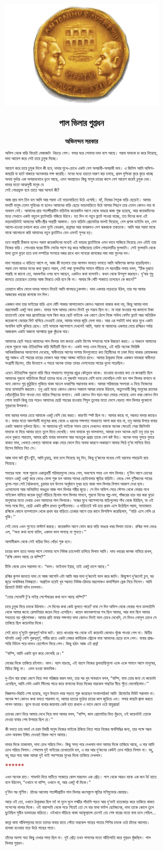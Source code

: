 <div align=center> <img src="./../../metadata/images/rabibasariya/পাল-ভিলার-গুপ্তধন.jpg" align="center" ></div>
<h1 align=center>পাল ভিলার গুপ্তধন</h1>
<h2 align=center>অভিনন্দন সরকার</h2>
<div><p>&#x985;&#x9AB;&#x9BF;&#x9B8; &#x9A5;&#x9C7;&#x995;&#x9C7; &#x9AC;&#x9BE;&#x9DC;&#x9BF; &#x9AB;&#x9BF;&#x9B0;&#x9C7;&#x987; &#x9AE;&#x9C7;&#x99C;&#x9BE;&#x99C;&#x99F;&#x9BE;&#xA0; &#x996;&#x9BF;&#x99A;&#x9A1;&#x9BC;&#x9C7; &#x997;&#x9C7;&#x9B2;&#x964; &#x9AC;&#x9B8;&#x9BE;&#x9B0; &#x998;&#x9B0;&#x9C7; &#x9B8;&#x9CB;&#x9AB;&#x9BE;&#x9DF; &#x9A6;&#x9BE;&#x9A6;&#x9BE; &#x9AC;&#x9B8;&#x9C7; &#x986;&#x99B;&#x9C7;&#x964; &#x9AA;&#x9B0;&#x9AE;&#x9BE; &#x9A6;&#x9BE;&#x9A6;&#x9BE;&#x995;&#x9C7; &#x99A;&#x9BE; &#x995;&#x9B0;&#x9C7; &#x9A6;&#x9BF;&#x9DF;&#x9C7;&#x99B;&#x9C7;, &#x9A6;&#x9BE;&#x9A6;&#x9BE; &#x986;&#x9DF;&#x9C7;&#x9B6; &#x995;&#x9B0;&#x9C7; &#x9B8;&#x9C7;&#x987; &#x99A;&#x9BE;&#x9DF;&#x9C7; &#x99A;&#x9C1;&#x9AE;&#x9C1;&#x995; &#x9A6;&#x9BF;&#x99A;&#x9CD;&#x99B;&#x9C7;&#x964;</p><p>&#x986;&#x9DF;&#x9C7;&#x9B6; &#x995;&#x9B0;&#x9C7; &#x99A;&#x9BE;&#x9DF;&#x9C7; &#x99A;&#x9C1;&#x9AE;&#x9C1;&#x995; &#x9A6;&#x9BF;&#x9B2;&#x9C7; &#x995;&#x9C0; &#x9B9;&#x9AC;&#x9C7;, &#x9A6;&#x9BE;&#x9A6;&#x9BE;&#x9B0; &#x9AE;&#x9C1;&#x996;&#x9C7;-&#x99A;&#x9CB;&#x996;&#x9C7; &#x98F;&#x995;&#x99F;&#x9BE; &#x9AC;&#x9C7;&#x9B6; &#x985;&#x9AA;&#x9B0;&#x9BE;&#x9A7;&#x9C0;-&#x985;&#x9AA;&#x9B0;&#x9BE;&#x9A7;&#x9C0; &#x9AD;&#x9BE;&#x9AC;&#x964; &#x98F; &#x99C;&#x9BF;&#x9A8;&#x9BF;&#x9B8; &#x986;&#x9AE;&#x9BF; &#x985;&#x9AB;&#x9BF;&#x9B8;-&#x995;&#x9BE;&#x99B;&#x9BE;&#x9B0;&#x9BF; &#x9AC;&#x9BE; &#x9B9;&#x9BE;&#x99F;&#x9C7; &#x9AC;&#x9BE;&#x99C;&#x9BE;&#x9B0;&#x9C7; &#x985;&#x9A8;&#x9C7;&#x995;&#x9AC;&#x9BE;&#x9B0; &#x9B2;&#x995;&#x9CD;&#x9B7; &#x995;&#x9B0;&#x9C7;&#x99B;&#x9BF;&#x964; &#x9AE;&#x9A8;&#x9C7;&#x9B0; &#x9AE;&#x9A7;&#x9CD;&#x9AF;&#x9C7; &#x9B9;&#x9DF;&#x9A4;&#x9CB; &#x9A6;&#x9BE;&#x9B0;&#x9C1;&#x9A3; &#x99D;&#x9DC; &#x99A;&#x9B2;&#x99B;&#x9C7;, &#x9AA;&#x9CD;&#x9B0;&#x9AC;&#x9B2; &#x9A6;&#x9C1;&#x9B6;&#x9CD;&#x99A;&#x9BF;&#x9A8;&#x9CD;&#x9A4;&#x9BE; &#x995;&#x9C1;&#x9B0;&#x9C7; &#x995;&#x9C1;&#x9B0;&#x9C7; &#x996;&#x9BE;&#x99A;&#x9CD;&#x99B;&#x9C7; &#x985;&#x9A5;&#x9AC;&#x9BE; &#x9A6;&#x9C1;&#x9B0;&#x9CD;&#x9A6;&#x9BE;&#x9A8;&#x9CD;&#x9A4; &#x98F;&#x995; &#x985;&#x9AA;&#x9B0;&#x9BE;&#x9A7;&#x9AC;&#x9CB;&#x9A7;&#x9C7; &#x9A1;&#x9C1;&#x9AC;&#x9C7; &#x986;&#x99B;&#x9C7;, &#x98F;&#x9AE;&#x9A8; &#x985;&#x9AC;&#x9B8;&#x9CD;&#x9A5;&#x9BE;&#x9DF;&#x9C7;&#x993; &#x995;&#x9BF;&#x99B;&#x9C1; &#x9AE;&#x9BE;&#x9A8;&#x9C1;&#x9B7; &#x99A;&#x9BE;&#x9DF;&#x9C7;&#x9B0; &#x995;&#x9BE;&#x9AA;&#x9C7; &#x9AC;&#x9C7;&#x9B6; &#x986;&#x9DF;&#x9C7;&#x9B6; &#x995;&#x9B0;&#x9C7;&#x987; &#x99A;&#x9C1;&#x9AE;&#x9C1;&#x995; &#x9A6;&#x9C7;&#x9DF;&#x964; &#x9A6;&#x9BE;&#x9A6;&#x9BE;&#x9B0; &#x9AE;&#x9A4;&#x9CB; &#x986;&#x9A4;&#x9CD;&#x9AE;&#x9B8;&#x9C1;&#x996;&#x9C0; &#x9AE;&#x9BE;&#x9A8;&#x9C1;&#x9B7; &#x9AF;&#x9C7;<br> &#x9B8;&#x9C7;&#x987; &#x997;&#x9CB;&#x9A4;&#x9CD;&#x9B0;&#x9AD;&#x9C1;&#x995;&#x9CD;&#x9A4; &#x9B9;&#x9AC;&#x9C7; &#x9A4;&#x9BE;&#x9A4;&#x9C7; &#x986;&#x9B0; &#x986;&#x9B6;&#x9CD;&#x99A;&#x9B0;&#x9CD;&#x9AF; &#x995;&#x9C0;?</p><p>&#x986;&#x99C; &#x9AA;&#x9CD;&#x9B0;&#x9BE;&#x9DF; &#x9AE;&#x9BE;&#x9B8; &#x9A4;&#x9BF;&#x9A8; &#x9B9;&#x9B2; &#x986;&#x9AE;&#x9BF; &#x986;&#x9B0; &#x9AA;&#x9B0;&#x9AE;&#x9BE; &#x98F;&#x987; &#x9AD;&#x9BE;&#x9DC;&#x9BE;&#x9AC;&#x9BE;&#x9DC;&#x9BF;&#x9A4;&#x9C7; &#x989;&#x9A0;&#x9C7; &#x98F;&#x9B8;&#x9C7;&#x99B;&#x9BF;&#x964; &#x9B9;&#x9CD;&#x9AF;&#x9BE;&#x981;, &#x9A8;&#x9BF;&#x99C;&#x9C7;&#x9B0; &#x9AA;&#x9C8;&#x9A4;&#x9C3;&#x995; &#x9AC;&#x9BE;&#x9DC;&#x9BF; &#x99B;&#x9C7;&#x9DC;&#x9C7;&#x987;&#x964; &#x986;&#x9AE;&#x9BE;&#x9B0; &#x9A6;&#x9BE;&#x9A6;&#x9BE;&#x99F;&#x9BF; &#x9AE;&#x9BE;&#x9A8;&#x9C1;&#x9B7; &#x9A4;&#x9C7;&#x9AE;&#x9A8; &#x9B8;&#x9C1;&#x9AC;&#x9BF;&#x9A7;&#x9C7;&#x9B0; &#x9A8;&#x9BE; &#x9B9;&#x9B2;&#x9C7;&#x993; &#x986;&#x9AE;&#x9BE;&#x9A6;&#x9C7;&#x9B0; &#x9AC;&#x9BE;&#x9DC;&#x9BF; &#x99B;&#x9C7;&#x9DC;&#x9C7; &#x9AD;&#x9BE;&#x9DC;&#x9BE;&#x9AC;&#x9BE;&#x9DC;&#x9BF;&#x9A4;&#x9C7; &#x989;&#x9A0;&#x9C7; &#x986;&#x9B8;&#x9BE;&#x9B0; &#x9AA;&#x9BF;&#x99B;&#x9A8;&#x9C7; &#x9A4;&#x9BE;&#x9B0; &#x9A4;&#x9C7;&#x9AE;&#x9A8; &#x995;&#x9CB;&#x9A8;&#x993; &#x9A6;&#x9BE;&#x9DF; &#x9AC;&#x9BE; &#x985;&#x9AC;&#x9A6;&#x9BE;&#x9A8; &#x9A8;&#x9C7;&#x987;&#x964; &#x986;&#x9AE;&#x9BE;&#x9A6;&#x9C7;&#x9B0; &#x9AA;&#x9CD;&#x9B0;&#x9BE;&#x9DF; &#x9B6;&#x9A4;&#x9BE;&#x9AC;&#x9CD;&#x9A6;&#x9C0;&#x9AA;&#x9CD;&#x9B0;&#x9BE;&#x99A;&#x9C0;&#x9A8; &#x9AC;&#x9BE;&#x9DC;&#x9BF;&#x99F;&#x9BE;&#x9DF; &#x995;&#x9DF;&#x9C7;&#x995;&#x9A6;&#x9BF;&#x9A8; &#x986;&#x997;&#x9C7; &#x9A5;&#x9C7;&#x995;&#x9C7; &#x9AD;&#x9BE;&#x999;&#x9BE;&#x9B0; &#x995;&#x9BE;&#x99C; &#x9B6;&#x9C1;&#x9B0;&#x9C1; &#x9B9;&#x9DF;&#x9C7;&#x99B;&#x9C7;, &#x986;&#x9B0; &#x995;&#x9DF;&#x9C7;&#x995;&#x9A6;&#x9BF;&#x9A8;&#x9C7;&#x9B0; &#x9AE;&#x9A7;&#x9CD;&#x9AF;&#x9C7; &#x9B8;&#x9C7;&#x996;&#x9BE;&#x9A8;&#x9C7; &#x98F;&#x995;&#x99F;&#x9BE; &#x9AC;&#x9B9;&#x9C1;&#x9A4;&#x9B2; &#x9AB;&#x9CD;&#x9B2;&#x9CD;&#x9AF;&#x9BE;&#x99F;&#x9AC;&#x9BE;&#x9DC;&#x9BF; &#x997;&#x99C;&#x9BF;&#x9DF;&#x9C7; &#x989;&#x9A0;&#x9AC;&#x9C7;&#x964; &#x9AF;&#x9A4; &#x9A6;&#x9BF;&#x9A8; &#x9A8;&#x9BE; &#x9A8;&#x9A4;&#x9C1;&#x9A8; &#x9AB;&#x9CD;&#x9B2;&#x9CD;&#x9AF;&#x9BE;&#x99F; &#x9AA;&#x9BE;&#x993;&#x9DF;&#x9BE; &#x9AF;&#x9BE;&#x99A;&#x9CD;&#x99B;&#x9C7;, &#x9A4;&#x9A4; &#x9A6;&#x9BF;&#x9A8;&#x9C7;&#x9B0; &#x99C;&#x9A8;&#x9CD;&#x9AF; &#x98F;&#x987; &#x9AD;&#x9BE;&#x9DC;&#x9BE;&#x9AC;&#x9BE;&#x9DC;&#x9BF;&#x99F;&#x9BE;&#x987; &#x986;&#x9AE;&#x9BE;&#x9A6;&#x9C7;&#x9B0; &#x9B8;&#x9CD;&#x9AC;&#x9BE;&#x9AE;&#x9C0;&#x2013;&#x9B8;&#x9CD;&#x9A4;&#x9CD;&#x9B0;&#x9C0;&#x9B0; &#x985;&#x9B8;&#x9CD;&#x9A5;&#x9BE;&#x9DF;&#x9C0; &#x986;&#x9B8;&#x9CD;&#x9A4;&#x9BE;&#x9A8;&#x9BE;&#x964; &#x9A4;&#x9AC;&#x9C7; &#x9AC;&#x9BE;&#x9DC;&#x9BF;&#x99F;&#x9BE; &#x9AA;&#x9CD;&#x9B0;&#x9CB;&#x9AE;&#x9CB;&#x99F;&#x9BE;&#x9B0; &#x9AD;&#x9BE;&#x9B2;&#x987; &#x9A6;&#x9BF;&#x9DF;&#x9C7;&#x99B;&#x9C7;, &#x9AC;&#x9C7;&#x9B6; &#x9AA;&#x9CD;&#x9B0;&#x9B6;&#x9B8;&#x9CD;&#x9A4; &#x9A1;&#x9BE;&#x987;&#x9A8;&#x9BF;&#x982; &#x9B9;&#x9B2;, &#x9AC;&#x9C7;&#x9B6; &#x986;&#x9B2;&#x9CB;-&#x9B9;&#x9BE;&#x993;&#x9DF;&#x9BE; &#x99A;&#x9B2;&#x9BE;&#x99A;&#x9B2; &#x995;&#x9B0;&#x9C7; &#x98F;&#x9AE;&#x9A8; &#x9A6;&#x9C1;&#x99F;&#x9CB; &#x9AC;&#x9C7;&#x9A1;&#x9B0;&#x9C1;&#x9AE;, &#x9B0;&#x9BE;&#x9A8;&#x9CD;&#x9A8;&#x9BE;&#x998;&#x9B0; &#x986;&#x9B0; &#x9AC;&#x9BE;&#x9A5;&#x9B0;&#x9C1;&#x9AE;&#x993; &#x9AC;&#x9C7;&#x9B6; &#x99D;&#x995;&#x99D;&#x995;&#x9C7; &#x9A4;&#x995;&#x9A4;&#x995;&#x9C7;&#x964; &#x986;&#x9AE;&#x9BF; &#x986;&#x9B0; &#x9AA;&#x9B0;&#x9AE;&#x9BE; &#x9AE;&#x9BE;&#x99D;&#x9C7; &#x9AE;&#x9BE;&#x99D;&#x9C7; &#x986;&#x9B2;&#x9CB;&#x99A;&#x9A8;&#x9BE; &#x995;&#x9B0;&#x9BF; &#x986;&#x9AE;&#x9BE;&#x9A6;&#x9C7;&#x9B0; &#x9A8;&#x9A4;&#x9C1;&#x9A8; &#x9AB;&#x9CD;&#x9B2;&#x9CD;&#x9AF;&#x9BE;&#x99F;&#x99F;&#x9BE;&#x993; &#x9AF;&#x9C7;&#x9A8; &#x98F;&#x9AE;&#x9A8;&#x987; &#x9B8;&#x9C1;&#x9A8;&#x9CD;&#x9A6;&#x9B0; &#x9B9;&#x9DF;&#x964;</p><p>&#x9A4;&#x9AC;&#x9C7; &#x985;&#x9B8;&#x9CD;&#x9A5;&#x9BE;&#x9DF;&#x9C0; &#x9A0;&#x9BF;&#x995;&#x9BE;&#x9A8;&#x9BE; &#x9B9;&#x9B2;&#x9C7;&#x993; &#x9AA;&#x9B0;&#x9AE;&#x9BE; &#x995;&#x9DF;&#x9C7;&#x995;&#x9A6;&#x9BF;&#x9A8;&#x9C7;&#x9B0; &#x9AE;&#x9A7;&#x9CD;&#x9AF;&#x9C7;&#x987; &#x98F;&#x987; &#x9AD;&#x9BE;&#x9DC;&#x9BE;&#x9B0; &#x9AB;&#x9CD;&#x9B2;&#x9CD;&#x9AF;&#x9BE;&#x99F;&#x99F;&#x9BE;&#x995;&#x9C7; &#x98F;&#x9AE;&#x9A8; &#x9AD;&#x9BE;&#x9AC;&#x9C7; &#x9B8;&#x9BE;&#x99C;&#x9BF;&#x9DF;&#x9C7; &#x9A8;&#x9BF;&#x9DF;&#x9C7;&#x99B;&#x9C7; &#x9AF;&#x9C7;&#x9A8; &#x98F;&#x99F;&#x9BE;&#x987; &#x9A4;&#x9BE;&#x9B0; &#x9A8;&#x9BF;&#x99C;&#x9C7;&#x9B0; &#x9AC;&#x9BE;&#x9DC;&#x9BF;&#x964; &#x9B6;&#x9CB;&#x993;&#x9DF;&#x9BE;&#x9B0; &#x998;&#x9B0;&#x9C7;&#x9B0; &#x99F;&#x9BF;&#x9AD;&#x9BF; &#x9B8;&#x9C7;&#x99F;&#x9C7;&#x9B0; &#x9AA;&#x9BE;&#x9B6;&#x9C7; &#x9AF;&#x9A4;&#x9CD;&#x9A8; &#x995;&#x9B0;&#x9C7; &#x9B8;&#x9BE;&#x99C;&#x9BF;&#x9DF;&#x9C7;&#x99B;&#x9C7; &#x9A2;&#x9BE;&#x989;&#x9B8; &#x9AA;&#x9CB;&#x9DC;&#x9BE;&#x9AE;&#x9BE;&#x99F;&#x9BF;&#x9B0; &#x9AB;&#x9C1;&#x9B2;&#x9A6;&#x9BE;&#x9A8;&#x9BF;&#x964; &#x9B8;&#x9C7;&#x987; &#x9AB;&#x9C1;&#x9B2;&#x9A6;&#x9BE;&#x9A8;&#x9BF; &#x9A5;&#x9C7;&#x995;&#x9C7; &#x9AE;&#x9BE;&#x9A5;&#x9BE; &#x9A4;&#x9C1;&#x9B2;&#x9C7; &#x9AC;&#x9C1;&#x9DC;&#x9CB; &#x9B9;&#x9A4;&#x9C7; &#x99A;&#x9B2;&#x9BE; &#x9A6;&#x9AE;&#x9CD;&#x9AA;&#x9A4;&#x9BF;&#x9B0; &#x9B8;&#x982;&#x9B8;&#x9BE;&#x9B0;&#x9C7; &#x9A8;&#x99C;&#x9B0; &#x9B0;&#x9BE;&#x996;&#x9C7; &#x996;&#x9BE;&#x9A8; &#x9AA;&#x9A8;&#x9C7;&#x9B0;&#x9CB; &#x995;&#x9BE;&#x997;&#x99C;&#x9C7;&#x9B0; &#x9B2;&#x9AE;&#x9CD;&#x9AC;&#x9BE; &#x9B2;&#x9AE;&#x9CD;&#x9AC;&#x9BE; &#x9AB;&#x9C1;&#x9B2;&#x9C7;&#x9B0; &#x9A6;&#x9B2;&#x964;</p><p>&#x9A6;&#x9BE;&#x9A6;&#x9BE; &#x9B8;&#x99A;&#x9B0;&#x9BE;&#x99A;&#x9B0; &#x98F; &#x9AC;&#x9BE;&#x9DC;&#x9BF;&#x9A4;&#x9C7; &#x986;&#x9B8;&#x9C7; &#x9A8;&#x9BE;, &#x986;&#x99C; &#x995;&#x9C0; &#x9AE;&#x9A4;&#x9B2;&#x9AC;&#x9C7; &#x9A4;&#x9BE;&#x9B0; &#x986;&#x997;&#x9AE;&#x9A8; &#x9AD;&#x9BE;&#x9AC;&#x9A4;&#x9C7; &#x9AD;&#x9BE;&#x9AC;&#x9A4;&#x9C7; &#x986;&#x9AE;&#x9BF; &#x985;&#x9AB;&#x9BF;&#x9B8;&#x9C7;&#x9B0; &#x995;&#x9BE;&#x9AA;&#x9DC; &#x99B;&#x9BE;&#x9DC;&#x99B;&#x9BF;&#x9B2;&#x9BE;&#x9AE;&#x964; &#x9AA;&#x9B0;&#x9AE;&#x9BE; &#x9AF;&#x9C7;&#x9A8; &#x986;&#x9AE;&#x9BE;&#x9B0; &#x9AE;&#x9A8;&#x9C7;&#x9B0; &#x995;&#x9A5;&#x9BE; &#x9AC;&#x9C1;&#x99D;&#x9A4;&#x9C7; &#x9AA;&#x9BE;&#x9B0;&#x9B2;, &#x9B8;&#x9C7;&#x987; &#x9B2;&#x9AE;&#x9CD;&#x9AC;&#x9BE; &#x9AB;&#x9C1;&#x9B2;&#x9A6;&#x9BE;&#x9A8;&#x9BF;&#x9B0; &#x9B8;&#x9BE;&#x9AE;&#x9A8;&#x9C7; &#x9A6;&#x9BE;&#x981;&#x9DC;&#x9BF;&#x9DF;&#x9C7; &#x9B8;&#x9C7; &#x9B7;&#x9DC;&#x9AF;&#x9A8;&#x9CD;&#x9A4;&#x9CD;&#x9B0;&#x9C0;&#x9B0; &#x997;&#x9B2;&#x9BE;&#x9DF; &#x9AC;&#x9B2;&#x9B2;, &#x201C;&#x9A0;&#x9BF;&#x995; &#x9AC;&#x9C1;&#x99D;&#x9A4;&#x9C7; &#x9AA;&#x9BE;&#x9B0;&#x99B;&#x9BF; &#x9A8;&#x9BE; &#x99C;&#x9BE;&#x9A8;&#x9CB; &#x9A4;&#x9CB;, &#x986;&#x9A7;&#x998;&#x9A3;&#x9CD;&#x99F;&#x9BE;&#x9B0; &#x993;&#x9AA;&#x9B0; &#x9AC;&#x9B8;&#x9C7; &#x986;&#x99B;&#x9C7;&#x9A8;, &#x98F;&#x995;&#x99F;&#x9BE;&#x993; &#x995;&#x9A5;&#x9BE; &#x9AC;&#x9B2;&#x9C7;&#x9A8;&#x9A8;&#x9BF;&#x964; &#x995;&#x996;&#x9A8; &#x9A5;&#x9C7;&#x995;&#x9C7; &#x989;&#x9B6;&#x996;&#x9C1;&#x9B6; &#x995;&#x9B0;&#x99B;&#x9C7;&#x9A8;&#x964; &#x9A6;&#x9C1;&#x2019;&#x9AC;&#x9BE;&#x9B0; &#x9B6;&#x9C1;&#x9A7;&#x9C1; &#x99C;&#x9BE;&#x9A8;&#x9A4;&#x9C7; &#x99A;&#x9C7;&#x9DF;&#x9C7;&#x99B;&#x9C7;&#x9A8; &#x9A4;&#x9CB;&#x9AE;&#x9BE;&#x9B0; &#x986;&#x99C; &#x9AB;&#x9BF;&#x9B0;&#x9A4;&#x9C7; &#x9A6;&#x9C7;&#x9B0;&#x9BF; &#x9B9;&#x9AC;&#x9C7; &#x995;&#x9BF; &#x9A8;&#x9BE;&#x964; &#x986;&#x9AC;&#x9BE;&#x9B0; &#x995;&#x9BF; &#x998;&#x9CB;&#x981;&#x99F; &#x9AA;&#x9BE;&#x995;&#x9BE;&#x9A4;&#x9C7; &#x99A;&#x9B2;&#x9C7;&#x99B;&#x9C7;&#x9A8; &#x995;&#x9C7; &#x99C;&#x9BE;&#x9A8;&#x9C7;?&#x201D;</p><p>&#x9A4;&#x9CB;&#x9DF;&#x9BE;&#x9B2;&#x9C7; &#x995;&#x9BE;&#x981;&#x9A7;&#x9C7; &#x9AB;&#x9C7;&#x9B2;&#x9C7; &#x9A6;&#x9BE;&#x9A6;&#x9BE;&#x9B0; &#x9B8;&#x9BE;&#x9AE;&#x9A8;&#x9C7; &#x9A6;&#x9BF;&#x9DF;&#x9C7;&#x987; &#x986;&#x9AE;&#x9BF; &#x9B8;&#x9CD;&#x9A8;&#x9BE;&#x9A8;&#x998;&#x9B0;&#x9C7; &#x9A2;&#x9C1;&#x995;&#x9B2;&#x9BE;&#x9AE;&#x964; &#x9A6;&#x9BE;&#x9A6;&#x9BE; &#x98F;&#x995;&#x9AC;&#x9BE;&#x9B0; &#x9A8;&#x9DC;&#x9C7;&#x99A;&#x9DC;&#x9C7; &#x989;&#x9A0;&#x9B2;, &#x9A4;&#x9BE;&#x9B0; &#x9AA;&#x9B0; &#x986;&#x9AC;&#x9BE;&#x9B0; &#x986;&#x99C;&#x995;&#x9C7;&#x9B0; &#x996;&#x9AC;&#x9B0;&#x9C7;&#x9B0; &#x995;&#x9BE;&#x997;&#x99C;&#x9C7; &#x9AE;&#x9A8; &#x9A6;&#x9BF;&#x9B2;&#x964;</p><p>&#x98F;&#x995;&#x99C;&#x9A8; &#x9A6;&#x9BE;&#x9A6;&#x9BE; &#x9A4;&#x9BE;&#x9B0; &#x9AD;&#x9BE;&#x987;&#x9DF;&#x9C7;&#x9B0; &#x9AC;&#x9BE;&#x9DC;&#x9BF; &#x98F;&#x9B2;&#x9C7; &#x998;&#x9CB;&#x981;&#x99F; &#x9AA;&#x9BE;&#x995;&#x9BE;&#x9B0; &#x986;&#x9AA;&#x9BE;&#x9A4;&#x9AD;&#x9BE;&#x9AC;&#x9C7; &#x995;&#x9CB;&#x9A8;&#x993; &#x9B8;&#x9AE;&#x9CD;&#x9AD;&#x9BE;&#x9AC;&#x9A8;&#x9BE; &#x9A5;&#x9BE;&#x995;&#x9BE;&#x9B0; &#x995;&#x9A5;&#x9BE; &#x9A8;&#x9DF;, &#x995;&#x9BF;&#x9A8;&#x9CD;&#x9A4;&#x9C1; &#x986;&#x9AE;&#x9BE;&#x9B0; &#x9A6;&#x9BE;&#x9A6;&#x9BE; &#x9AD;&#x9A6;&#x9CD;&#x9B0;&#x9B2;&#x9CB;&#x995;&#x99F;&#x9BF; &#x98F;&#x995;&#x99F;&#x9C1; &#x985;&#x9A8;&#x9CD;&#x9AF; &#x9B0;&#x995;&#x9AE;&#x964; &#x9A6;&#x9BE;&#x9A6;&#x9BE;&#x9B0; &#x9B8;&#x999;&#x9CD;&#x997;&#x9C7; &#x986;&#x9AE;&#x9BE;&#x9B0; &#x995;&#x9CB;&#x9A8;&#x993; &#x9A6;&#x9BF;&#x9A8;&#x987; &#x996;&#x9C1;&#x9AC; &#x9B8;&#x9A6;&#x9CD;&#x9AD;&#x9BE;&#x9AC; &#x99B;&#x9BF;&#x9B2; &#x9A8;&#x9BE;&#x964; &#x9AE;&#x9BE; &#x9AE;&#x9BE;&#x9B0;&#x9BE; &#x9AF;&#x9BE;&#x993;&#x9DF;&#x9BE;&#x9B0; &#x9AA;&#x9B0; &#x99C;&#x9AE;&#x9BE;&#x9A8;&#x9CB; &#x99F;&#x9BE;&#x995;&#x9BE; &#x9B9;&#x9BE;&#x9A4;&#x9BE;&#x9A8;&#x9CB;&#x987; &#x9B9;&#x9CB;&#x995; &#x986;&#x9B0; &#x9AA;&#x9CD;&#x9B0;&#x9AE;&#x9CB;&#x99F;&#x9BE;&#x9B0;&#x9C7;&#x9B0; &#x9B8;&#x999;&#x9CD;&#x997;&#x9C7; &#x9B8;&#x9CD;&#x995;&#x9BF;&#x9AE; &#x995;&#x9B0;&#x9C7; &#x99B;&#x9CB;&#x99F; &#x9AD;&#x9BE;&#x987;&#x995;&#x9C7; &#x98F;&#x995; &#x995;&#x9CB;&#x9A3;&#x9C7; &#x9A0;&#x9C7;&#x9B2;&#x9C7; &#x9A8;&#x9BF;&#x99C;&#x9C7; &#x9B8;&#x9BE;&#x989;&#x9A5; &#x9AB;&#x9C7;&#x9B8;&#x9BF;&#x982; &#x9AB;&#x9CD;&#x9B2;&#x9CD;&#x9AF;&#x9BE;&#x99F; &#x986;&#x9B0; &#x985;&#x9A4;&#x9BF;&#x9B0;&#x9BF;&#x995;&#x9CD;&#x9A4; &#x995;&#x9DF;&#x9C7;&#x995;&#x9B6;&#x9CB; &#x9B8;&#x9CD;&#x995;&#x9CB;&#x9DF;&#x9BE;&#x9B0; &#x9AB;&#x9BF;&#x99F; &#x9AC;&#x9BE;&#x997;&#x9BF;&#x9DF;&#x9C7; &#x9A8;&#x9C7;&#x993;&#x9DF;&#x9BE;&#x987; &#x9B9;&#x9CB;&#x995;, &#x986;&#x9AE;&#x9BE;&#x9B0; &#x9A6;&#x9BE;&#x9A6;&#x9BE;&#x9B0; &#x99C;&#x9C1;&#x9DC;&#x9BF; &#x9AE;&#x9C7;&#x9B2;&#x9BE; &#x9AD;&#x9BE;&#x9B0;&#x964; &#x986;&#x9B0; &#x98F;&#x9B0; &#x9B8;&#x9AC;&#x99F;&#x9BE;&#x987; &#x9A6;&#x9BE;&#x9A6;&#x9BE; &#x995;&#x9B0;&#x9C7; &#x9AE;&#x9C1;&#x996;&#x9C7; &#x98F;&#x995;&#x99F;&#x9BE; &#x985;&#x9A8;&#x9BE;&#x9AC;&#x9BF;&#x9B2; &#x9B9;&#x9BE;&#x9B8;&#x9BF; &#x99D;&#x9C1;&#x9B2;&#x9BF;&#x9DF;&#x9C7; &#x9B0;&#x9C7;&#x996;&#x9C7;&#x964; &#x9A4;&#x9BE;&#x987; &#x9A6;&#x9BE;&#x9A6;&#x9BE;&#x995;&#x9C7; &#x986;&#x9B6;&#x9C7;&#x9AA;&#x9BE;&#x9B6;&#x9C7; &#x9A6;&#x9C7;&#x996;&#x9B2;&#x9C7;&#x987; &#x986;&#x9AE;&#x9BF;, &#x9AA;&#x9B0;&#x9AE;&#x9BE; &#x9AC;&#x9BE; &#x986;&#x9AE;&#x9BE;&#x9A6;&#x9C7;&#x9B0; &#x98F;&#x995;&#x9AE;&#x9BE;&#x9A4;&#x9CD;&#x9B0; &#x9AE;&#x9C7;&#x9DF;&#x9C7; &#x9B0;&#x9B6;&#x9CD;&#x9AE;&#x9BF;&#x9B0;&#x993; &#x9AA;&#x9B0;&#x9CD;&#x9AF;&#x9A8;&#x9CD;&#x9A4; &#x986;&#x99C;&#x995;&#x9BE;&#x9B2; &#x98F;&#x995;&#x99F;&#x9BE; &#x985;&#x99C;&#x9BE;&#x9A8;&#x9BE; &#x986;&#x9B6;&#x999;&#x9CD;&#x995;&#x9BE;&#x9DF; &#x9AD;&#x9C1;&#x9B0;&#x9C1; &#x995;&#x9C1;&#x981;&#x99A;&#x995;&#x9C7; &#x9AF;&#x9BE;&#x9DF;&#x964;</p><p>&#x986;&#x9AE;&#x9BE;&#x9A6;&#x9C7;&#x9B0; &#x99B;&#x9CB;&#x99F; &#x9B6;&#x9B9;&#x9B0;&#x9C7; &#x986;&#x9AE;&#x9BE;&#x9A6;&#x9C7;&#x9B0; &#x9AA;&#x9BE;&#x9B2; &#x9AD;&#x9BF;&#x9B2;&#x9BE;&#x9B0; &#x9A8;&#x9BE;&#x9AE; &#x99C;&#x9A8;&#x9A4;&#x9BE; &#x98F;&#x995;&#x99F;&#x9BE; &#x9AC;&#x9BF;&#x9B6;&#x9C7;&#x9B7; &#x9B8;&#x9AE;&#x9CD;&#x9AE;&#x9BE;&#x9A8;&#x9C7;&#x9B0; &#x9B8;&#x999;&#x9CD;&#x997;&#x9C7; &#x989;&#x99A;&#x9CD;&#x99A;&#x9BE;&#x9B0;&#x9A3; &#x995;&#x9B0;&#x9A4;&#x964; &#x98F; &#x985;&#x99E;&#x9CD;&#x99A;&#x9B2;&#x9C7; &#x986;&#x9AE;&#x9BE;&#x9A6;&#x9C7;&#x9B0; &#x9A5;&#x9C7;&#x995;&#x9C7; &#x9AA;&#x9C1;&#x9B0;&#x9A8;&#x9CB; &#x986;&#x9B0; &#x990;&#x9A4;&#x9BF;&#x9B9;&#x9BE;&#x9B8;&#x9BF;&#x995; &#x9AC;&#x9BE;&#x9DC;&#x9BF; &#x9A6;&#x9CD;&#x9AC;&#x9BF;&#x9A4;&#x9C0;&#x9DF;&#x99F;&#x9BF; &#x99B;&#x9BF;&#x9B2; &#x9A8;&#x9BE;&#x964; &#x98F;&#x995;&#x99F;&#x9BE; &#x9B8;&#x9AE;&#x9DF; &#x98F;&#x9AE;&#x9A8; &#x9A6;&#x9BF;&#x9DF;&#x9C7;&#x99B;&#x9C7;, &#x98F;&#x987; &#x9AC;&#x9BE;&#x9DC;&#x9BF; &#x985;&#x9A8;&#x9C7;&#x995; &#x9AB;&#x9BF;&#x9B0;&#x9BF;&#x999;&#x9CD;&#x997;&#x9BF; &#x986;&#x9A7;&#x9BF;&#x995;&#x9BE;&#x9B0;&#x9BF;&#x995;&#x9A6;&#x9C7;&#x9B0; &#x986;&#x9A8;&#x9BE;&#x997;&#x9CB;&#x9A8;&#x9BE; &#x9A6;&#x9C7;&#x996;&#x9C7;&#x99B;&#x9C7;, &#x9B8;&#x9CD;&#x9AC;&#x9BE;&#x9A7;&#x9C0;&#x9A8;&#x9A4;&#x9BE;&#x9B0; &#x986;&#x997;&#x9C7;&#x9B0; &#x985;&#x9B6;&#x9BE;&#x9A8;&#x9CD;&#x9A4; &#x9A6;&#x9BF;&#x9A8;&#x997;&#x9C1;&#x9B2;&#x9CB;&#x9A4;&#x9C7; &#x995;&#x9A4; &#x9AC;&#x9BF;&#x9AA;&#x9CD;&#x9B2;&#x9AC;&#x9C0;&#x9A6;&#x9C7;&#x9B0; &#x997;&#x9BE; &#x9A2;&#x9BE;&#x995;&#x9BE; &#x9A6;&#x9BF;&#x9DF;&#x9C7; &#x9A5;&#x9BE;&#x995;&#x9BE;&#x9B0; &#x9B0;&#x9CB;&#x9AE;&#x9BE;&#x99E;&#x9CD;&#x99A;&#x995;&#x9B0; &#x997;&#x9B2;&#x9CD;&#x9AA; &#x986;&#x99C;&#x993; &#x98F;&#x987; &#x9B6;&#x9B9;&#x9B0;&#x9C7;&#x9B0; &#x99A;&#x9BE;&#x9DF;&#x9C7;&#x9B0; &#x9A6;&#x9CB;&#x995;&#x9BE;&#x9A8; &#x986;&#x9B0; &#x9B8;&#x9BE;&#x9A8;&#x9CD;&#x9A7;&#x9CD;&#x9AF; &#x986;&#x9A1;&#x9CD;&#x9A1;&#x9BE; &#x9AE;&#x9BE;&#x9A4;&#x9BF;&#x9DF;&#x9C7; &#x9B0;&#x9BE;&#x996;&#x9C7;&#x964; &#x986;&#x9AE;&#x9BE;&#x9B0; &#x9A0;&#x9BE;&#x995;&#x9C1;&#x9B0;&#x9A6;&#x9BE; &#x9A8;&#x9BF;&#x99C;&#x9C7; &#x98F;&#x995;&#x99C;&#x9A8; &#x9A8;&#x9BE;&#x9AE;&#x995;&#x9B0;&#x9BE; &#x9B8;&#x9CD;&#x9AC;&#x9BE;&#x9A7;&#x9C0;&#x9A8;&#x9A4;&#x9BE; &#x9B8;&#x982;&#x997;&#x9CD;&#x9B0;&#x9BE;&#x9AE;&#x9C0; &#x99B;&#x9BF;&#x9B2;&#x9C7;&#x9A8;, &#x9A4;&#x9BE;&#x981;&#x9B0; &#x989;&#x9A6;&#x9CD;&#x9AF;&#x9CB;&#x997;&#x9C7; &#x98F; &#x9B6;&#x9B9;&#x9B0;&#x9C7; &#x985;&#x9A8;&#x9C7;&#x995; &#x9A4;&#x9BE;&#x9AC;&#x9DC; &#x9A4;&#x9BE;&#x9AC;&#x9DC; &#x9A6;&#x9C7;&#x9B6;&#x9A8;&#x9C7;&#x9A4;&#x9BE;&#x9B0; &#x9AA;&#x9BE;&#x9DF;&#x9C7;&#x9B0; &#x9A7;&#x9C1;&#x9B2;&#x9CB; &#x9AA;&#x9DC;&#x9C7;&#x99B;&#x9BF;&#x9B2;&#x964;</p><p>&#x98F;&#x9B9;&#x9C7;&#x9A8; &#x990;&#x9A4;&#x9BF;&#x9B9;&#x9BE;&#x9B8;&#x9BF;&#x995; &#x9AA;&#x9C1;&#x9B0;&#x9A8;&#x9CB; &#x9AC;&#x9BE;&#x9DC;&#x9BF; &#x998;&#x9BF;&#x9B0;&#x9C7; &#x9B8;&#x9BE;&#x9A7;&#x9BE;&#x9B0;&#x9A3;&#x9A4; &#x9AE;&#x9BE;&#x9A8;&#x9C1;&#x9B7;&#x9C7;&#x9B0; &#x9AA;&#x9CD;&#x9B0;&#x99A;&#x9C1;&#x9B0; &#x995;&#x9CC;&#x9A4;&#x9C2;&#x9B9;&#x9B2; &#x9A5;&#x9BE;&#x995;&#x9C7;&#x964; &#x9B9;&#x9BE;&#x993;&#x9DF;&#x9BE;&#x9DF; &#x9B9;&#x9BE;&#x993;&#x9DF;&#x9BE;&#x9DF; &#x995;&#x9A4; &#x9AF;&#x9C7; &#x99C;&#x9A8;&#x9B6;&#x9CD;&#x9B0;&#x9C1;&#x9A4;&#x9BF; &#x99B;&#x9BF;&#x9B2; &#x986;&#x9AE;&#x9BE;&#x9A6;&#x9C7;&#x9B0; &#x9AA;&#x9C1;&#x9B0;&#x9A8;&#x9CB; &#x9AC;&#x9BE;&#x9DC;&#x9BF;&#x99F;&#x9BE;&#x995;&#x9C7; &#x998;&#x9BF;&#x9B0;&#x9C7;! &#x9A4;&#x9BE;&#x9A6;&#x9C7;&#x9B0; &#x9AE;&#x9A7;&#x9CD;&#x9AF;&#x9C7; &#x9AF;&#x9C7; &#x997;&#x9C1;&#x99C;&#x9AC;&#x99F;&#x9BE; &#x9B8;&#x9AC;&#x99A;&#x9C7;&#x9DF;&#x9C7; &#x9AC;&#x9C7;&#x9B6;&#x9BF; &#x9A1;&#x9BE;&#x9A8;&#x9BE; &#x9AE;&#x9C7;&#x9B2;&#x9C7;&#x99B;&#x9BF;&#x9B2; &#x9B8;&#x9C7;&#x99F;&#x9BE; &#x9B9;&#x9B2; &#x9AA;&#x9BE;&#x9B2; &#x9AD;&#x9BF;&#x9B2;&#x9BE;&#x9B0; &#x9AC;&#x9BE;&#x997;&#x9BE;&#x9A8;&#x9C7; &#x9AC;&#x9BE; &#x985;&#x9A8;&#x9CD;&#x9AF; &#x995;&#x9CB;&#x9A8;&#x993; &#x997;&#x9C1;&#x9AA;&#x9CD;&#x9A4; &#x995;&#x9C1;&#x9A0;&#x9C1;&#x9B0;&#x9BF;&#x9A4;&#x9C7; &#x9B2;&#x9C1;&#x995;&#x9BF;&#x9DF;&#x9C7; &#x9A5;&#x9BE;&#x995;&#x9BE; &#x985;&#x9A2;&#x9C7;&#x9B2; &#x9A7;&#x9A8;&#x9B0;&#x9BE;&#x9B6;&#x9BF;&#x9B0; &#x9B8;&#x9AE;&#x9CD;&#x9AD;&#x9BE;&#x9AC;&#x9A8;&#x9BE;&#x9B0; &#x995;&#x9A5;&#x9BE;&#x964; &#x986;&#x9AE;&#x9B0;&#x9BE; &#x9AA;&#x9B0;&#x9BF;&#x9AC;&#x9BE;&#x9B0;&#x9C7;&#x9B0; &#x9B8;&#x9A6;&#x9B8;&#x9CD;&#x9AF;&#x9B0;&#x9BE; &#x98F; &#x9A8;&#x9BF;&#x9DF;&#x9C7; &#x9A8;&#x9BF;&#x99C;&#x9C7;&#x9A6;&#x9C7;&#x9B0; &#x9AE;&#x9A7;&#x9CD;&#x9AF;&#x9C7; &#x9B9;&#x9BE;&#x9B8;&#x9BE;&#x9B9;&#x9BE;&#x9B8;&#x9BF; &#x995;&#x9B0;&#x9A4;&#x9BE;&#x9AE;&#x964; &#x9A4;&#x9AC;&#x9C1; &#x98F;&#x9B0;&#x987; &#x9AE;&#x9A7;&#x9CD;&#x9AF;&#x9C7; &#x995;&#x9CB;&#x9A8;&#x993; &#x995;&#x9CB;&#x9A8;&#x993; &#x9B8;&#x995;&#x9BE;&#x9B2;&#x9C7; &#x986;&#x9AE;&#x9B0;&#x9BE; &#x99A;&#x9AE;&#x995;&#x9C7; &#x989;&#x9A0;&#x9A4;&#x9BE;&#x9AE;, &#x985;&#x9A4;&#x9CD;&#x9AF;&#x9C1;&#x9CE;&#x9B8;&#x9BE;&#x9B9;&#x9C0; &#x995;&#x9BF;&#x99B;&#x9C1; &#x9AE;&#x9BE;&#x9A8;&#x9C1;&#x9B7;&#x9C7;&#x9B0; &#x9B0;&#x9BE;&#x9A4;&#x9AD;&#x9B0; &#x996;&#x9CB;&#x981;&#x9DC;&#x9BE;&#x996;&#x9C1;&#x981;&#x9DC;&#x9BF;&#x9B0; &#x99A;&#x9BF;&#x9B9;&#x9CD;&#x9A8; &#x9AA;&#x9BE;&#x993;&#x9DF;&#x9BE; &#x9AF;&#x9C7;&#x9A4; &#x9AC;&#x9BE;&#x9DC;&#x9BF;&#x9B0; &#x9AA;&#x9BF;&#x99B;&#x9A8;&#x9C7;&#x9B0; &#x9AC;&#x9BE;&#x997;&#x9BE;&#x9A8;&#x9C7;&#x964; &#x995;&#x9C7;&#x989; &#x995;&#x9CB;&#x9A8;&#x993; &#x9A6;&#x9BF;&#x9A8; &#x998;&#x9DC;&#x9BE;-&#x998;&#x9DC;&#x9BE; &#x9AE;&#x9CB;&#x9B9;&#x9B0; &#x9AA;&#x9C7;&#x9DF;&#x9C7;&#x99B;&#x9C7; &#x98F;&#x9AE;&#x9A8; &#x996;&#x9AC;&#x9B0; &#x995;&#x9CB;&#x9A8;&#x993; &#x9A6;&#x9BF;&#x9A8; &#x9B6;&#x9CB;&#x9A8;&#x9BE; &#x9AF;&#x9BE;&#x9DF;&#x9A8;&#x9BF; &#x995;&#x9BF;&#x9A8;&#x9CD;&#x9A4;&#x9C1; &#x9A4;&#x9BE;&#x9B0; &#x9AA;&#x9B0;&#x9C7;&#x993; &#x986;&#x9AE;&#x9BE;&#x9A6;&#x9C7;&#x9B0; &#x99B;&#x9CB;&#x99F;&#x9CD;&#x99F; &#x9B6;&#x9B9;&#x9B0;&#x9C7;&#x9B0; &#x9B9;&#x9BE;&#x993;&#x9DF;&#x9BE;&#x9DF; &#x9B6;&#x9BF;&#x9AE;&#x9C1;&#x9B2; &#x9A4;&#x9C1;&#x9B2;&#x9CB;&#x9B0; &#x9AE;&#x9A4;&#x9CB; &#x9AD;&#x9C7;&#x9B8;&#x9C7; &#x9AC;&#x9C7;&#x9DC;&#x9BE;&#x9A4; &#x9AA;&#x9BE;&#x9B2; &#x9AD;&#x9BF;&#x9B2;&#x9BE;&#x9B0; &#x9B2;&#x9C1;&#x995;&#x9CB;&#x9A8;&#x9CB; &#x997;&#x9C1;&#x9AA;&#x9CD;&#x9A4;&#x9A7;&#x9A8;&#x9C7;&#x9B0; &#x989;&#x9AA;&#x995;&#x9A5;&#x9BE;&#x964;</p><p>&#x9AC;&#x9BE;&#x9AC;&#x9BE; &#x9AC;&#x9B0;&#x9BE;&#x9AC;&#x9B0; &#x9A6;&#x9BE;&#x9A6;&#x9BE;&#x9B0; &#x99A;&#x9C7;&#x9DF;&#x9C7; &#x986;&#x9AE;&#x9BE;&#x995;&#x9C7; &#x98F;&#x995;&#x99F;&#x9C1; &#x9AC;&#x9C7;&#x9B6;&#x9BF; &#x9B8;&#x9CD;&#x9A8;&#x9C7;&#x9B9; &#x995;&#x9B0;&#x9A4;&#x964; &#x995;&#x9BE;&#x9B0;&#x9A3;&#x99F;&#x9BE; &#x9B8;&#x9CD;&#x9AA;&#x9B7;&#x9CD;&#x99F; &#x99B;&#x9BF;&#x9B2; &#x9A8;&#x9BE;&#x964; &#x986;&#x9AE;&#x9BE;&#x9B0; &#x995;&#x9BE;&#x99B;&#x9C7; &#x9A8;&#x9BE;, &#x9B8;&#x9AE;&#x9CD;&#x9AD;&#x9AC;&#x9A4; &#x9A6;&#x9BE;&#x9A6;&#x9BE;&#x9B0; &#x995;&#x9BE;&#x99B;&#x9C7;&#x993; &#x9A8;&#x9BE;&#x964; &#x9AC;&#x9BE;&#x9AC;&#x9BE;&#x9B0; &#x9AE;&#x9A4;&#x9CB; &#x986;&#x9A6;&#x9B0;&#x9CD;&#x9B6;&#x9AC;&#x9BE;&#x9A6;&#x9C0; &#x9AE;&#x9BE;&#x9A8;&#x9C1;&#x9B7;&#x9C7;&#x9B0; &#x995;&#x9BE;&#x99B; &#x9A5;&#x9C7;&#x995;&#x9C7; &#x98F; &#x9A7;&#x9B0;&#x9A8;&#x9C7;&#x9B0; &#x9AA;&#x995;&#x9CD;&#x9B7;&#x9AA;&#x9BE;&#x9A4; &#x9B8;&#x9BE;&#x9A7;&#x9BE;&#x9B0;&#x9A3;&#x9A4; &#x986;&#x9B6;&#x9BE; &#x995;&#x9B0;&#x9BE; &#x9AF;&#x9BE;&#x9DF; &#x9A8;&#x9BE;, &#x9A4;&#x9AC;&#x9C1; &#x986;&#x9AE;&#x9BE;&#x9B0; &#x989;&#x9AA;&#x9B0;&#x9C7; &#x9AC;&#x9BE;&#x9AC;&#x9BE;&#x9B0; &#x98F;&#x995;&#x99F;&#x9BE; &#x985;&#x99C;&#x9BE;&#x9A8;&#x9BE; &#x9A6;&#x9C1;&#x9B0;&#x9CD;&#x9AC;&#x9B2;&#x9A4;&#x9BE; &#x99B;&#x9BF;&#x9B2;&#x964; &#x9AE;&#x9BE; &#x986;&#x9AE;&#x9BE;&#x9A6;&#x9C7;&#x9B0; &#x9A6;&#x9C1;&#x987; &#x9AD;&#x9BE;&#x987;&#x995;&#x9C7; &#x9B8;&#x9AE;&#x9BE;&#x9A8; &#x99A;&#x9CB;&#x996;&#x9C7; &#x9A6;&#x9C7;&#x996;&#x9B2;&#x9C7;&#x993; &#x9AC;&#x9BE;&#x9AC;&#x9BE;&#x995;&#x9C7; &#x985;&#x9A8;&#x9C7;&#x995; &#x995;&#x9CD;&#x9B7;&#x9C7;&#x9A4;&#x9CD;&#x9B0;&#x9C7;&#x987; &#x9B8;&#x9C7;&#x9B0;&#x9BE; &#x99C;&#x9BF;&#x9A8;&#x9BF;&#x9B8;&#x99F;&#x9BE; &#x9A6;&#x9BE;&#x9A6;&#x9BE;&#x995;&#x9C7; &#x9A8;&#x9BE; &#x9A6;&#x9BF;&#x9DF;&#x9C7; &#x986;&#x9AE;&#x9BE;&#x9B0; &#x9B9;&#x9BE;&#x9A4;&#x9C7; &#x9A4;&#x9C1;&#x9B2;&#x9C7; &#x9A6;&#x9BF;&#x9A4;&#x9C7; &#x9A6;&#x9C7;&#x996;&#x9C7;&#x99B;&#x9BF;&#x964; &#x9A6;&#x9BE;&#x9A6;&#x9BE; &#x9AC;&#x9BE;&#x9AC;&#x9BE;&#x995;&#x9C7; &#x996;&#x9C1;&#x9AC; &#x9AD;&#x9BE;&#x9B2;&#x9AC;&#x9BE;&#x9B8;&#x9A4;, &#x986;&#x9AE;&#x9B0;&#x9BE; &#x9A4;&#x996;&#x9A8; &#x985;&#x9A8;&#x9C7;&#x995; &#x99B;&#x9CB;&#x99F; &#x9A4;&#x9AC;&#x9C1; &#x9A4;&#x9BE;&#x9B0; &#x9AE;&#x9C1;&#x996; &#x9A6;&#x9C7;&#x996;&#x9C7; &#x9AC;&#x9C1;&#x99D;&#x9A4;&#x9C7; &#x9AA;&#x9BE;&#x9B0;&#x9A4;&#x9BE;&#x9AE;, &#x986;&#x9AE;&#x9BE;&#x9B0; &#x9AA;&#x9CD;&#x9B0;&#x9A4;&#x9BF; &#x9AC;&#x9BE;&#x9AC;&#x9BE;&#x9B0; &#x9AD;&#x9BE;&#x9B2;&#x9AC;&#x9BE;&#x9B8;&#x9BE; &#x986;&#x9B0; &#x985;&#x9B9;&#x9C7;&#x9A4;&#x9C1;&#x995; &#x9AA;&#x9CD;&#x9B0;&#x9B6;&#x9CD;&#x9B0;&#x9DF; &#x9A4;&#x9BE;&#x995;&#x9C7; &#x9AC;&#x9C7;&#x9B6; &#x995;&#x9B7;&#x9CD;&#x99F; &#x9A6;&#x9BF;&#x9A4;&#x964; &#x985;&#x9A8;&#x9C7;&#x995; &#x9B8;&#x9AE;&#x9DF; &#x997;&#x9C1;&#x9AE;&#x9B0;&#x9C7; &#x997;&#x9C1;&#x9AE;&#x9B0;&#x9C7; &#x9A5;&#x9BE;&#x995;&#x9A4; &#x9A6;&#x9BE;&#x9A6;&#x9BE;, &#x996;&#x9C7;&#x9B2;&#x9A4;&#x9C7; &#x996;&#x9C7;&#x9B2;&#x9A4;&#x9C7; &#x986;&#x9AE;&#x9BE;&#x995;&#x9C7; &#x9A7;&#x9BE;&#x995;&#x9CD;&#x995;&#x9BE; &#x9AE;&#x9C7;&#x9B0;&#x9C7; &#x9AB;&#x9C7;&#x9B2;&#x9C7; &#x9A6;&#x9BF;&#x9A4; &#x985;&#x9A5;&#x9AC;&#x9BE; &#x995;&#x9BE;&#x9B0;&#x9A3;&#x9C7;-&#x985;&#x995;&#x9BE;&#x9B0;&#x9A3;&#x9C7; &#x986;&#x9AE;&#x9BE;&#x9B0; &#x9AA;&#x9BF;&#x9A0;&#x9C7; &#x9A6;&#x9C1;&#x2019;&#x998;&#x9BE; &#x9B2;&#x9BE;&#x997;&#x9BF;&#x9DF;&#x9C7; &#x9A6;&#x9BF;&#x9DF;&#x9C7; &#x9B9;&#x9BF;&#x9B8;&#x9C7;&#x9AC; &#x9AE;&#x9BF;&#x9B2;&#x9BF;&#x9DF;&#x9C7; &#x9A8;&#x9BF;&#x9A4; &#x9B8;&#x9C7;&#x964;</p><p>&#x986;&#x99C; &#x9A6;&#x9BE;&#x9A6;&#x9BE; &#x9B7;&#x9BE;&#x99F; &#x99B;&#x9C1;&#x981;&#x987;-&#x99B;&#x9C1;&#x981;&#x987;, &#x986;&#x9AE;&#x9BF; &#x99A;&#x9C1;&#x9DF;&#x9BE;&#x9A8;&#x9CD;&#x9A8;, &#x9AC;&#x9BE;&#x9AC;&#x9BE; &#x99A;&#x9B2;&#x9C7; &#x997;&#x9BF;&#x9DF;&#x9C7;&#x99B;&#x9C7; &#x9AC;&#x9B9;&#x9C1; &#x9A6;&#x9BF;&#x9A8;, &#x995;&#x9BF;&#x9A8;&#x9CD;&#x9A4;&#x9C1; &#x9A6;&#x9C1;&#x2019;&#x99C;&#x9A8;&#x9C7;&#x9B0; &#x9AE;&#x9A7;&#x9CD;&#x9AF;&#x9C7;&#x9B0; &#x9B8;&#x9C7;&#x987; &#x9AC;&#x9B0;&#x9AB;&#x9C7;&#x9B0; &#x9AA;&#x9BE;&#x9B9;&#x9BE;&#x9DC;&#x99F;&#x9BE; &#x9B0;&#x9DF;&#x9C7; &#x997;&#x9BF;&#x9DF;&#x9C7;&#x99B;&#x9C7;&#x964;</p><p>&#x9B8;&#x9AE;&#x9DF;&#x9C7;&#x9B0; &#x9B8;&#x999;&#x9CD;&#x997;&#x9C7;&#xA0; &#x9B8;&#x999;&#x9CD;&#x997;&#x9C7; &#x9AA;&#x9C1;&#x9B0;&#x9A8;&#x9CB; &#x98F;&#x995;&#x9BE;&#x9A8;&#x9CD;&#x9A8;&#x9AC;&#x9B0;&#x9CD;&#x9A4;&#x9C0; &#x9AA;&#x9B0;&#x9BF;&#x9AC;&#x9BE;&#x9B0;&#x997;&#x9C1;&#x9B2;&#x9CB; &#x9AD;&#x9C7;&#x999;&#x9C7; &#x997;&#x9C7;&#x9B2;, &#x985;&#x9AC;&#x9B6;&#x9C7;&#x9B7;&#x9C7; &#x9B8;&#x9AE;&#x9DF; &#x98F;&#x9B2; &#x9AA;&#x9BE;&#x9B2; &#x9AD;&#x9BF;&#x9B2;&#x9BE;&#x9B0;&#x964; &#x9A6;&#x9C1;&#x2019;&#x9A6;&#x9BF;&#x9A8; &#x986;&#x997;&#x9C7; &#x99A;&#x9CB;&#x996;&#x9C7;&#x9B0; &#x9B8;&#x9BE;&#x9AE;&#x9A8;&#x9C7; &#x98F;&#x995;&#x99F;&#x9C1; &#x98F;&#x995;&#x99F;&#x9C1; &#x995;&#x9B0;&#x9C7; &#x9AD;&#x9C7;&#x999;&#x9C7; &#x9AB;&#x9C7;&#x9B2;&#x9BE; &#x9B6;&#x9C1;&#x9B0;&#x9C1; &#x9B9;&#x9B2; &#x986;&#x9AE;&#x9BE;&#x9B0; &#x9B8;&#x9BE;&#x9A7;&#x9C7;&#x9B0; &#x99B;&#x9CB;&#x99F;&#x9AC;&#x9C7;&#x9B2;&#x9BE;&#x9B0; &#x9B8;&#x9CD;&#x9AE;&#x9C3;&#x9A4;&#x9BF;&#x9B0; &#x9AC;&#x9BE;&#x9DC;&#x9BF;&#x99F;&#x9BE;&#x964; &#x9AD;&#x9C7;&#x999;&#x9C7; &#x997;&#x9C7;&#x9B2; &#x997;&#x9C1;&#x9A3;&#x9C0;&#x99C;&#x9A8;&#x9C7;&#x9B0; &#x9AA;&#x9BE;&#x9DF;&#x9C7;&#x9B0; &#x9A7;&#x9C1;&#x9B2;&#x9CB;-&#x9AA;&#x9DC;&#x9BE; &#x9B8;&#x9C7;&#x987; &#x9AC;&#x9C8;&#x9A0;&#x995;&#x996;&#x9BE;&#x9A8;&#x9BE;, &#x99A;&#x9C1;&#x9B0;&#x9AE;&#x9BE;&#x9B0; &#x9B9;&#x9B2; &#x989;&#x9CE;&#x9B8;&#x9AC; &#x985;&#x9A8;&#x9C1;&#x9B7;&#x9CD;&#x9A0;&#x9BE;&#x9A8;&#x9C7; &#x9AE;&#x9C1;&#x996;&#x9B0; &#x9B9;&#x9DF;&#x9C7; &#x9A5;&#x9BE;&#x995;&#x9BE; &#x9AA;&#x9BE;&#x9B2; &#x9AD;&#x9BF;&#x9B2;&#x9BE;&#x9B0; &#x9AC;&#x9BF;&#x9B6;&#x9BE;&#x9B2; &#x986;&#x995;&#x9BE;&#x9B6; &#x9A6;&#x9C7;&#x996;&#x9BE; &#x99B;&#x9BE;&#x9A6;&#x964; &#x98F;&#x9B2;&#x9CB;&#x9AE;&#x9C7;&#x9B2;&#x9CB; &#x986;&#x9B0; &#x985;&#x9A8;&#x9BF;&#x9DF;&#x9AE;&#x9BF;&#x9A4; &#x9AD;&#x9BE;&#x999;&#x99A;&#x9C1;&#x9B0; &#x986;&#x99C; &#x9AA;&#x9BE;&#x9B2; &#x9AD;&#x9BF;&#x9B2;&#x9BE;&#x9B0; &#x9B6;&#x9B0;&#x9C0;&#x9B0; &#x99C;&#x9C1;&#x9DC;&#x9C7;&#x964; &#x9B8;&#x9C7; &#x9A6;&#x9BF;&#x9A8; &#x985;&#x9AB;&#x9BF;&#x9B8; &#x9B8;&#x9C7;&#x9B0;&#x9C7; &#x9B8;&#x9CD;&#x99F;&#x9C7;&#x9B6;&#x9A8; &#x9A5;&#x9C7;&#x995;&#x9C7; &#x9AB;&#x9C7;&#x9B0;&#x9BE;&#x9B0; &#x9AA;&#x9A5;&#x9C7; &#x9B8;&#x9BE;&#x987;&#x995;&#x9C7;&#x9B2; &#x9A5;&#x9BE;&#x9AE;&#x9BF;&#x9DF;&#x9C7; &#x995;&#x9DF;&#x9C7;&#x995; &#x9AE;&#x9C1;&#x9B9;&#x9C2;&#x9B0;&#x9CD;&#x9A4; &#x9A6;&#x9BE;&#x981;&#x9DC;&#x9BF;&#x9DF;&#x9C7; &#x99B;&#x9BF;&#x9B2;&#x9BE;&#x9AE; &#x9AA;&#x9BE;&#x9B2; &#x9AD;&#x9BF;&#x9B2;&#x9BE;&#x9B0; &#x9B8;&#x9BE;&#x9AE;&#x9A8;&#x9C7;, &#x9AA;&#x9C1;&#x9B0;&#x9A8;&#x9CB; &#x9A6;&#x9BF;&#x9A8;&#x9C7;&#x9B0; &#x997;&#x9B2;&#x9CD;&#x9AA;-&#x9AC;&#x9B2;&#x9BE;, &#x9AA;&#x9BE;&#x981;&#x99C;&#x9B0;&#x9C7;&#x9B0; &#x9B9;&#x9BE;&#x9DC; &#x9AC;&#x9BE;&#x9B0; &#x995;&#x9B0;&#x9BE; &#x9AC;&#x9C1;&#x9DC;&#x9CB; &#x9AE;&#x9BE;&#x9A8;&#x9C1;&#x9B7;&#x9A6;&#x9C7;&#x9B0; &#x9AE;&#x9A4;&#x9CB; &#x9A6;&#x9C7;&#x996;&#x9BE;&#x9DF; &#x98F;&#x996;&#x9A8; &#x986;&#x9AE;&#x9BE;&#x9A6;&#x9C7;&#x9B0; &#x9AA;&#x9BE;&#x9B2; &#x9AD;&#x9BF;&#x9B2;&#x9BE;&#x995;&#x9C7;&#x964; &#x9B8;&#x9A8;&#x9CD;&#x9A7;&#x9C7;&#x9B0; &#x9AE;&#x9C1;&#x996;&#x9C7; &#x986;&#x9B6;&#x9C7;&#x9AA;&#x9BE;&#x9B6;&#x9C7;&#x9B0; &#x9AC;&#x9BE;&#x9DC;&#x9BF;&#x997;&#x9C1;&#x9B2;&#x9CB;&#x9DF; &#x9B6;&#x9BE;&#x981;&#x996; &#x9AC;&#x9C7;&#x99C;&#x9C7; &#x989;&#x9A0;&#x99B;&#x9BF;&#x9B2;, &#x9AE;&#x9BE; &#x98F;&#x987; &#x9B8;&#x9AE;&#x9DF; &#x9B8;&#x9A8;&#x9CD;&#x9A7;&#x9C7; &#x9A6;&#x9BF;&#x9A4;, &#x99B;&#x9CB;&#x99F;&#x9CD;&#x99F; &#x98F;&#x995;&#x99F;&#x9BE; &#x9AA;&#x9CD;&#x9B0;&#x9A6;&#x9C0;&#x9AA; &#x9B0;&#x9BE;&#x996;&#x9A4; &#x9A4;&#x9C1;&#x9B2;&#x9B8;&#x9C0;&#x9A4;&#x9B2;&#x9BE;&#x9DF;&#x964; &#x98F; &#x9AC;&#x9BE;&#x9DC;&#x9BF;&#x9A4;&#x9C7;&#x987; &#x9AC;&#x989; &#x9B9;&#x9DF;&#x9C7; &#x9AA;&#x9CD;&#x9B0;&#x9A5;&#x9AE; &#x98F;&#x9B8;&#x9C7; &#x989;&#x9A0;&#x9C7;&#x99B;&#x9BF;&#x9B2; &#x9AA;&#x9B0;&#x9AE;&#x9BE;, &#x9B8;&#x9A6;&#x9CD;&#x9AF;&#x9CB;&#x99C;&#x9BE;&#x9A4; &#x9B0;&#x9B6;&#x9CD;&#x9AE;&#x9BF;&#x995;&#x9C7; &#x995;&#x9CB;&#x9B2;&#x9C7; &#x9B9;&#x9BE;&#x9B8;&#x9AA;&#x9BE;&#x9A4;&#x9BE;&#x9B2; &#x9A5;&#x9C7;&#x995;&#x9C7; &#x9AA;&#x9CD;&#x9B0;&#x9A5;&#x9AE; &#x9AC;&#x9BE;&#x9B0; &#x9AC;&#x9BE;&#x9DC;&#x9BF;&#x9A4;&#x9C7; &#x9A2;&#x9CB;&#x995;&#x9BE;&#x9B0; &#x986;&#x997;&#x9C7; &#x9A4;&#x9BE;&#x9B0; &#x995;&#x9BE;&#x9A8;&#x9C7; &#x9AB;&#x9BF;&#x9B8;&#x9AB;&#x9BF;&#x9B8; &#x995;&#x9B0;&#x9C7;&#x99B;&#x9BF;&#x9B2;&#x9BE;&#x9AE;, &#x2018;&#x2018;&#x9AC;&#x9BE;&#x9DC;&#x9BF; &#x98F;&#x9B8;&#x9C7; &#x997;&#x9C7;&#x9B2;&#x9BF; &#x9B0;&#x9C7; &#x996;&#x9C1;&#x995;&#x9BF;&#x964;&#x2019;&#x2019;</p><p>&#x9B8;&#x9C7;&#x987; &#x9AE;&#x9C7;&#x9DF;&#x9C7; &#x98F;&#x996;&#x9A8; &#x9AA;&#x9C1;&#x9A3;&#x9C7;&#x9A4;&#x9C7; &#x9AE;&#x9BE;&#x9B8;&#x9CD;&#x99F;&#x9BE;&#x9B0;&#x9CD;&#x9B8; &#x995;&#x9B0;&#x99B;&#x9C7;&#x964; &#x995;&#x9DF;&#x9C7;&#x995;&#x9A6;&#x9BF;&#x9A8; &#x986;&#x997;&#x9C7; &#x9AB;&#x9CB;&#x9A8; &#x995;&#x9B0;&#x9C7; &#x9AC;&#x9BE;&#x9DC;&#x9BF; &#x9AD;&#x9BE;&#x999;&#x9BE;&#x9B0; &#x996;&#x9AC;&#x9B0; &#x9A6;&#x9BF;&#x9B2;&#x9BE;&#x9AE; &#x9A4;&#x9BE;&#x995;&#x9C7;&#x964; &#x9B0;&#x9B6;&#x9CD;&#x9AE;&#x9BF;&#x9B0; &#x997;&#x9B2;&#x9BE; &#x9AD;&#x9C7;&#x999;&#x9C7; &#x98F;&#x9B2;, &#x2018;&#x2018;&#x985;&#x9A8;&#x9CD;&#x9AF; &#x995;&#x9A5;&#x9BE; &#x9AC;&#x9B2;&#x9CB; &#x9AC;&#x9BE;&#x9AC;&#x9BF;&#x9A8;, &#x98F;&#x995;&#x9A6;&#x9AE; &#x9AD;&#x9BE;&#x9B2; &#x9B2;&#x9BE;&#x997;&#x99B;&#x9C7; &#x9A8;&#x9BE; &#x9B6;&#x9C1;&#x9A8;&#x9A4;&#x9C7;&#x964;&#x2019;&#x2019;</p><p>&#x986;&#x997;&#x9BE;&#x9AE;&#x9C0;&#x995;&#x9BE;&#x9B2; &#x9A5;&#x9C7;&#x995;&#x9C7; &#x9B8;&#x9C7;&#x987; &#x9AC;&#x9BE;&#x9DC;&#x9BF;&#x9B0; &#x9AD;&#x9BF;&#x9A4; &#x996;&#x9CB;&#x981;&#x9DC;&#x9BE; &#x9B6;&#x9C1;&#x9B0;&#x9C1; &#x9B9;&#x9AC;&#x9C7;&#x964;</p><p>&#x99A;&#x9BE;&#x9DF;&#x9C7;&#x9B0; &#x995;&#x9BE;&#x9AA; &#x9B9;&#x9BE;&#x9A4;&#x9C7; &#x9A6;&#x9BE;&#x9A6;&#x9BE;&#x9B0; &#x9AA;&#x9BE;&#x9B6;&#x9C7; &#x9B8;&#x9CB;&#x9AB;&#x9BE;&#x9DF; &#x9AC;&#x9B8;&#x9C7; &#x9A8;&#x9BF;&#x989;&#x99C; &#x99A;&#x9CD;&#x9AF;&#x9BE;&#x9A8;&#x9C7;&#x9B2;&#x99F;&#x9BE; &#x99A;&#x9BE;&#x9B2;&#x9BF;&#x9DF;&#x9C7; &#x9A6;&#x9BF;&#x9B2;&#x9BE;&#x9AE; &#x986;&#x9AE;&#x9BF;&#x964; &#x9A6;&#x9BE;&#x9A6;&#x9BE; &#x996;&#x9AC;&#x9B0;&#x9C7;&#x9B0; &#x995;&#x9BE;&#x997;&#x99C; &#x9A8;&#x9BE;&#x9AE;&#x9BF;&#x9DF;&#x9C7; &#x9B0;&#x9BE;&#x996;&#x9B2;, &#x201C;&#x9B0;&#x9B6;&#x9CD;&#x9AE;&#x9BF; &#x995;&#x9C7;&#x9AE;&#x9A8; &#x986;&#x99B;&#x9C7; &#x9B0;&#x9C7; &#x9AC;&#x9BE;&#x9AE;&#x9CD;&#x9AA;&#x9BF;?&#x2019;&#x2019;</p><p>&#x99F;&#x9BF;&#x9AD;&#x9BF; &#x9A5;&#x9C7;&#x995;&#x9C7; &#x99A;&#x9CB;&#x996; &#x9B8;&#x9B0;&#x9BE;&#x9B2;&#x9BE;&#x9AE; &#x9A8;&#x9BE;&#x964; &#x201C;&#x9AD;&#x9BE;&#x9B2;&#x964; &#x9AB;&#x9BE;&#x987;&#x9A8;&#x9BE;&#x9B2; &#x987;&#x9DF;&#x9BE;&#x9B0;, &#x9A4;&#x9BE;&#x987; &#x98F;&#x995;&#x99F;&#x9C1; &#x99A;&#x9BE;&#x9AA;&#x9C7; &#x986;&#x99B;&#x9C7;&#x964;&#x201D;</p><p>&#x9B0;&#x9B6;&#x9CD;&#x9AE;&#x9BF;&#x9B0; &#x995;&#x9C1;&#x9B6;&#x9B2; &#x99C;&#x9BE;&#x9A8;&#x9A4;&#x9C7; &#x9A6;&#x9BE;&#x9A6;&#x9BE; &#x9AF;&#x9C7; &#x986;&#x99C; &#x986;&#x9B8;&#x9C7;&#x9A8;&#x9BF; &#x98F;&#x99F;&#x9BE; &#x986;&#x9AE;&#x9BF; &#x986;&#x9B0; &#x9A6;&#x9BE;&#x9A6;&#x9BE; &#x9A6;&#x9C1;&#x2019;&#x99C;&#x9A8;&#x9C7;&#x987; &#x9AD;&#x9BE;&#x9B2; &#x995;&#x9B0;&#x9C7; &#x99C;&#x9BE;&#x9A8;&#x9BF;&#x964; &#x995;&#x9BF;&#x99B;&#x9C1;&#x995;&#x9CD;&#x9B7;&#x9A3; &#x9A6;&#x9C1;&#x2019;&#x99C;&#x9A8;&#x9C7;&#x987; &#x99A;&#x9C1;&#x9AA;, &#x998;&#x9B0; &#x99C;&#x9C1;&#x9DC;&#x9C7; &#x985;&#x9B8;&#x9CD;&#x9AC;&#x9B8;&#x9CD;&#x9A4;&#x9BF;&#x995;&#x9B0; &#x9A8;&#x9BF;&#x9B8;&#x9CD;&#x9A4;&#x9AC;&#x9CD;&#x9A7;&#x9A4;&#x9BE;&#x964; &#x985;&#x9AA;&#x9CD;&#x9B0;&#x9A4;&#x9BF;&#x9AD; &#x9B9;&#x9DF;&#x9C7;&#x987; &#x996;&#x9C1;&#x9AC; &#x9B8;&#x9AE;&#x9CD;&#x9AD;&#x9AC;&#x9A4; &#x9A8;&#x9BF;&#x989;&#x99C;-&#x9B0;&#x9BF;&#x9A1;&#x9BE;&#x9B0; &#x9AD;&#x9A6;&#x9CD;&#x9B0;&#x9B2;&#x9CB;&#x995;&#x993; &#x995;&#x9AE;&#x9BE;&#x9B0;&#x9CD;&#x9B6;&#x9BF;&#x9DF;&#x9BE;&#x9B2; &#x9AC;&#x9CD;&#x9B0;&#x9C7;&#x995; &#x9A8;&#x9BF;&#x9DF;&#x9C7; &#x9A8;&#x9BF;&#x9B2;&#x9C7;&#x9A8;&#x964; &#x986;&#x9AE;&#x9BF; &#x9B0;&#x9BF;&#x9AE;&#x9CB;&#x99F;&#x9C7; &#x9AE;&#x9BF;&#x989;&#x99F; &#x9AC;&#x9BE;&#x99F;&#x9A8; &#x99A;&#x9BE;&#x9AA;&#x9B2;&#x9BE;&#x9AE;&#x964;</p><p>&#x201C;&#x9A4;&#x9CB;&#x9B0; &#x9B8;&#x9C7;&#x9AD;&#x9C7;&#x9A8;&#x9CD;&#x99F;&#x9BF; &#x99F;&#x9C1;&#x2019;&#x9B0; &#x9A8;&#x9BE;&#x987;&#x9A8;&#x9CD;&#x9A5; &#x9B8;&#x9C7;&#x9AA;&#x9CD;&#x99F;&#x9C7;&#x9AE;&#x9CD;&#x9AC;&#x9B0;&#x9C7;&#x9B0; &#x995;&#x9A5;&#x9BE; &#x9AE;&#x9A8;&#x9C7; &#x986;&#x99B;&#x9C7; &#x9AC;&#x9BE;&#x9AE;&#x9CD;&#x9AA;&#x9BF;?&#x2019;&#x2019;</p><p>&#x99A;&#x9BE;&#x9DF;&#x9C7; &#x99A;&#x9C1;&#x9AE;&#x9C1;&#x995; &#x9A6;&#x9BF;&#x9DF;&#x9C7; &#x99A;&#x9AE;&#x995;&#x9C7; &#x989;&#x9A0;&#x9B2;&#x9BE;&#x9AE;&#x964; &#x9B8;&#x9C7; &#x9A6;&#x9BF;&#x9A8;&#x9C7;&#x9B0; &#x995;&#x9A5;&#x9BE; &#x995;&#x9C7;&#x989; &#x9AD;&#x9C1;&#x9B2;&#x9A4;&#x9C7; &#x9AA;&#x9BE;&#x9B0;&#x9C7;? &#x9AC;&#x9BE;&#x9AC;&#x9BE; &#x9B8;&#x9C7; &#x9A6;&#x9BF;&#x9A8; &#x985;&#x9AB;&#x9BF;&#x9B8; &#x9A5;&#x9C7;&#x995;&#x9C7; &#x9AB;&#x9C7;&#x9B0;&#x9BE;&#x9B0; &#x9AA;&#x9A5;&#x9C7; &#x9A1;&#x9BE;&#x9B2;&#x9B9;&#x9CC;&#x9B8;&#x9BF; &#x9A5;&#x9C7;&#x995;&#x9C7; &#x986;&#x9AE;&#x9BE;&#x9B0; &#x99C;&#x9A8;&#x9CD;&#x9AF;&#x9C7; &#x9B0;&#x9CB;&#x9AE;&#x9BE;&#x9A8;&#x9BF;&#x9DF;&#x9BE;&#x9B0; &#x995;&#x9DF;&#x9C7;&#x9A8; &#x9A8;&#x9BF;&#x9DF;&#x9C7; &#x98F;&#x9B8;&#x9C7;&#x99B;&#x9BF;&#x9B2;&#x964; &#x995;&#x9DF;&#x9C7;&#x9A8; &#x995;&#x9BE;&#x9B2;&#x9C7;&#x995;&#x9B6;&#x9A8;&#x9C7;&#x9B0; &#x9B6;&#x996; &#x99B;&#x9BF;&#x9B2; &#x986;&#x9AE;&#x9BE;&#x9B0;, &#x986;&#x9B0; &#x9AC;&#x9BE;&#x9AC;&#x9BE; &#x99B;&#x9BF;&#x9B2; &#x986;&#x9AE;&#x9BE;&#x9B0; &#x9B8;&#x9AC;&#x99A;&#x9C7;&#x9DF;&#x9C7; &#x9AC;&#x9DC; &#x9AA;&#x9C3;&#x9B7;&#x9CD;&#x9A0;&#x9AA;&#x9CB;&#x9B7;&#x995;&#x964; &#x986;&#x9AE;&#x9BE;&#x9B0; &#x9AA;&#x9CD;&#x9B0;&#x9A4;&#x9BF; &#x9AC;&#x9BE;&#x9AC;&#x9BE;&#x9B0; &#x9AA;&#x995;&#x9CD;&#x9B7;&#x9AA;&#x9BE;&#x9A4; &#x9A6;&#x9BE;&#x9A6;&#x9BE; &#x995;&#x9CB;&#x9A8;&#x993; &#x9A6;&#x9BF;&#x9A8;&#x987; &#x9AD;&#x9BE;&#x9B2; &#x99A;&#x9CB;&#x996;&#x9C7; &#x9A6;&#x9C7;&#x996;&#x9C7;&#x9A8;&#x9BF;, &#x9B8;&#x9C7; &#x9A6;&#x9BF;&#x9A8;&#x993; &#x9B2;&#x9CB;&#x9B2;&#x9C1;&#x9AA; &#x99A;&#x9CB;&#x996;&#x9C7; &#x9B8;&#x9C7; &#x9A4;&#x9BE;&#x995;&#x9BF;&#x9DF;&#x9C7; &#x99B;&#x9BF;&#x9B2; &#x995;&#x9DF;&#x9C7;&#x9A8;&#x99F;&#x9BE;&#x9B0; &#x9A6;&#x9BF;&#x995;&#x9C7;&#x964;</p><p>&#x9B8;&#x9C7;&#x987; &#x9B0;&#x9BE;&#x9A4;&#x9C7; &#x9A6;&#x9C1;&#x2019;&#x9A6;&#x9C1;&#x99F;&#x9CB; &#x997;&#x9C1;&#x9B0;&#x9C1;&#x9A4;&#x9CD;&#x9AC;&#x9AA;&#x9C2;&#x9B0;&#x9CD;&#x9A3; &#x998;&#x99F;&#x9A8;&#x9BE; &#x998;&#x99F;&#x9C7;&#x964; &#x9B0;&#x9BE;&#x9A4;&#x9C7; &#x996;&#x9BE;&#x993;&#x9DF;&#x9BE;&#x9B0; &#x9AA;&#x9B0; &#x9A5;&#x9C7;&#x995;&#x9C7; &#x993;&#x987; &#x995;&#x9DF;&#x9C7;&#x9A8;&#x99F;&#x9BE; &#x995;&#x9CB;&#x9A5;&#x9BE;&#x993; &#x996;&#x9C1;&#x981;&#x99C;&#x9C7; &#x9AA;&#x9BE;&#x993;&#x9DF;&#x9BE; &#x997;&#x9C7;&#x9B2; &#x9A8;&#x9BE;&#x964; &#x9A6;&#x9CD;&#x9AC;&#x9BF;&#x9A4;&#x9C0;&#x9DF; &#x998;&#x99F;&#x9A8;&#x9BE;&#x99F;&#x9BE; &#x98F;&#x995;&#x99F;&#x9C1; &#x9AC;&#x9C7;&#x9B6;&#x9BF; &#x997;&#x9C1;&#x9B0;&#x9C1;&#x9A4;&#x9CD;&#x9AC;&#x9AA;&#x9C2;&#x9B0;&#x9CD;&#x9A3;, &#x997;&#x9AD;&#x9C0;&#x9B0; &#x9B0;&#x9BE;&#x9A4;&#x9C7; &#x98F;&#x995;&#x99F;&#x9BE; &#x9AE;&#x9C7;&#x99C;&#x9B0; &#x995;&#x9BE;&#x9B0;&#x9CD;&#x9A1;&#x9BF;&#x9DF;&#x9BE;&#x995; &#x9B8;&#x9CD;&#x99F;&#x9CD;&#x9B0;&#x9CB;&#x995;&#x9C7; &#x9AC;&#x9BE;&#x9AC;&#x9BE; &#x986;&#x9AE;&#x9BE;&#x9A6;&#x9C7;&#x9B0; &#x99B;&#x9C7;&#x9DC;&#x9C7; &#x99A;&#x9B2;&#x9C7; &#x997;&#x9C7;&#x9B2;&#x964; &#x9AC;&#x9BE;&#x9AC;&#x9BE;&#x9B0; &#x9B6;&#x9CD;&#x9B0;&#x9BE;&#x9A6;&#x9CD;&#x9A7;-&#x9B6;&#x9BE;&#x9A8;&#x9CD;&#x9A4;&#x9BF; &#x9AE;&#x9BF;&#x99F;&#x9B2;&#x9C7; &#x9AA;&#x9B0;&#x9C7; &#x9A6;&#x9BE;&#x9A6;&#x9BE;&#x993; &#x9B9;&#x9CB;&#x9B8;&#x9CD;&#x99F;&#x9C7;&#x9B2;&#x9C7; &#x9AB;&#x9BF;&#x9B0;&#x9C7; &#x997;&#x9C7;&#x9B2;&#x964; &#x995;&#x9BF;&#x9A8;&#x9CD;&#x9A4;&#x9C1; &#x9B9;&#x9A0;&#x9BE;&#x9CE; &#x986;&#x99C; &#x98F;&#x987; &#x9AA;&#x9CD;&#x9B0;&#x9B6;&#x9CD;&#x9A8;!</p><p>&#x2018;&#x2018;&#x9AC;&#x9BE;&#x9AE;&#x9CD;&#x9AA;&#x9BF;, &#x986;&#x9AE;&#x9BF; &#x98F;&#x995;&#x99F;&#x9BE; &#x9AD;&#x9C1;&#x9B2; &#x995;&#x9B0;&#x9C7; &#x9AB;&#x9C7;&#x9B2;&#x9C7;&#x99B;&#x9BF; &#x9B0;&#x9C7;&#x964;&#x201D;</p><p>&#x9AE;&#x9C7;&#x99D;&#x9C7;&#x9B0; &#x9A6;&#x9BF;&#x995;&#x9C7; &#x9A4;&#x9BE;&#x995;&#x9BF;&#x9DF;&#x9C7; &#x9B0;&#x987;&#x9B2;&#x9BE;&#x9AE;&#x964; &#x9AD;&#x9BE;&#x9B2;&#x964; &#x9AC;&#x9DF;&#x9B8; &#x9AC;&#x9BE;&#x9DC;&#x99B;&#x9C7;, &#x98F;&#x987; &#x9AC;&#x9DF;&#x9B8;&#x9C7; &#x9A8;&#x9BF;&#x99C;&#x9C7;&#x9B0; &#x9AD;&#x9C1;&#x9B2;&#x9AD;&#x9CD;&#x9B0;&#x9BE;&#x9A8;&#x9CD;&#x9A4;&#x9BF;&#x997;&#x9C1;&#x9B2;&#x9CB; &#x98F;&#x995;&#x9C7; &#x98F;&#x995;&#x9C7; &#x9B8;&#x9BE;&#x9AE;&#x9A8;&#x9C7; &#x986;&#x9B8;&#x9C7; &#x9AE;&#x9BE;&#x9A8;&#x9C1;&#x9B7;&#x9C7;&#x9B0;, &#x9AC;&#x9BF;&#x99A;&#x9BF;&#x9A4;&#x9CD;&#x9B0; &#x995;&#x9BF;&#x99B;&#x9C1; &#x9A8;&#x9BE;&#x964;&#xA0; &#x98F;&#x9AE;&#x9A8; &#x9B9;&#x993;&#x9DF;&#x9BE; &#x9B8;&#x9CD;&#x9AC;&#x9BE;&#x9AD;&#x9BE;&#x9AC;&#x9BF;&#x995;&#x964;</p><p>&#x9A6;&#x9C1;-&#x9A4;&#x9BF;&#x9A8; &#x9AC;&#x9BE;&#x9B0; &#x9B9;&#x9BE;&#x9B2;&#x9CD;&#x995;&#x9BE; &#x995;&#x9C7;&#x9B6;&#x9C7; &#x9A8;&#x9BF;&#x9DF;&#x9C7; &#x997;&#x9B2;&#x9BE; &#x9AA;&#x9B0;&#x9BF;&#x9B7;&#x9CD;&#x995;&#x9BE;&#x9B0; &#x995;&#x9B0;&#x9B2; &#x9A6;&#x9BE;&#x9A6;&#x9BE;, &#x9A4;&#x9BE;&#x9B0; &#x9AA;&#x9B0; &#x996;&#x9C1;&#x9AC; &#x9B8;&#x9BE;&#x9AC;&#x9A7;&#x9BE;&#x9A8;&#x9C7; &#x9AC;&#x9B2;&#x9B2;, &#x201C;&#x9AC;&#x9BE;&#x9AE;&#x9CD;&#x9AA;&#x9BF;, &#x9AC;&#x9BE;&#x9AC;&#x9BE; &#x9A4;&#x9CB;&#x9B0; &#x99C;&#x9A8;&#x9CD;&#x9AF; &#x9AF;&#x9C7; &#x995;&#x9DF;&#x9C7;&#x9A8;&#x99F;&#x9BE; &#x98F;&#x9A8;&#x9C7;&#x99B;&#x9BF;&#x9B2;, &#x986;&#x9AE;&#x9BF; &#x9B8;&#x9C7;&#x99F;&#x9BE; &#x98F;&#x995;&#x99F;&#x9BE; &#x9B8;&#x9CD;&#x99F;&#x9BF;&#x9B2;&#x9C7;&#x9B0; &#x9AA;&#x9BE;&#x9A4;&#x9CD;&#x9B0;&#x9C7; &#x995;&#x9B0;&#x9C7; &#x9AC;&#x9BE;&#x997;&#x9BE;&#x9A8;&#x9C7;&#x9B0; &#x989;&#x9A4;&#x9CD;&#x9A4;&#x9B0; &#x9A6;&#x9BF;&#x995;&#x9C7;&#x9B0; &#x9A8;&#x9BE;&#x9B0;&#x995;&#x9C7;&#x9B2; &#x997;&#x9BE;&#x99B;&#x99F;&#x9BE;&#x9B0; &#x9A8;&#x9C0;&#x99A;&#x9C7; &#x9AA;&#x9C1;&#x981;&#x9A4;&#x9C7; &#x9AB;&#x9C7;&#x9B2;&#x9C7;&#x99B;&#x9BF;&#x9B2;&#x9BE;&#x9AE;&#x964;&#x2019;&#x2019;</p><p>&#x9AC;&#x9BF;&#x99C;&#x9CD;&#x99E;&#x9BE;&#x9AA;&#x9A8;-&#x9AC;&#x9BF;&#x9B0;&#x9A4;&#x9BF; &#x9B6;&#x9C7;&#x9B7; &#x9B9;&#x9DF;&#x9C7;&#x99B;&#x9C7;, &#x9A8;&#x9A4;&#x9C1;&#x9A8; &#x989;&#x9A6;&#x9CD;&#x9AF;&#x9AE;&#x9C7; &#x996;&#x9AC;&#x9B0; &#x9AA;&#x9DC;&#x9A4;&#x9C7; &#x9B6;&#x9C1;&#x9B0;&#x9C1; &#x995;&#x9B0;&#x9C7;&#x99B;&#x9C7;&#x9A8; &#x9B8;&#x982;&#x9AC;&#x9BE;&#x9A6;&#x9AA;&#x9BE;&#x9A0;&#x995;! &#x986;&#x9AE;&#x9BF;&#xA0; &#x9B0;&#x9BF;&#x9AE;&#x9CB;&#x99F;&#x9C7;&#x9B0; &#x9AE;&#x9BF;&#x989;&#x99F; &#x9B8;&#x9B0;&#x9BE;&#x9B2;&#x9BE;&#x9AE; &#x9A8;&#x9BE;&#x964; &#x985;&#x9A8;&#x9C7;&#x995; &#x995;&#x9CD;&#x9B7;&#x9A3; &#x995;&#x9CB;&#x9A8;&#x993; &#x995;&#x9A5;&#x9BE; &#x9AC;&#x9B2;&#x9A4;&#x9C7; &#x9AA;&#x9BE;&#x9B0;&#x9B2;&#x9BE;&#x9AE; &#x9A8;&#x9BE;, &#x986;&#x9AE;&#x9BE;&#x9B0; &#x9B9;&#x9BE;&#x9A4;&#x9C7;&#x9B0; &#x9AE;&#x9C1;&#x9A0;&#x9CB;&#x9DF; &#x99A;&#x9BE;&#x9DF;&#x9C7;&#x9B0; &#x995;&#x9BE;&#x9AA; &#x99C;&#x9C1;&#x9DC;&#x9BF;&#x9DF;&#x9C7; &#x98F;&#x9B2;&#x964; &#x997;&#x9B2;&#x9BE;&#x9B0; &#x995;&#x9BE;&#x99B;&#x99F;&#x9BE; &#x99C;&#x9CD;&#x9AC;&#x9BE;&#x9B2;&#x9BE; &#x995;&#x9B0;&#x9A4;&#x9C7; &#x9B2;&#x9BE;&#x997;&#x9B2; &#x986;&#x9AE;&#x9BE;&#x9B0;&#x964; &#x9AD;&#x9C1;&#x9B2;&#x9C7; &#x9AF;&#x9BE;&#x993;&#x9DF;&#x9BE; &#x9AC;&#x9CD;&#x9AF;&#x9A5;&#x9BE;&#x9B0; &#x99C;&#x9BE;&#x9DF;&#x997;&#x9BE;&#x9DF; &#x995;&#x9C7;&#x989; &#x9B9;&#x9BE;&#x9A4; &#x9B0;&#x9BE;&#x996;&#x9B2;&#x9C7; &#x98F; &#x9AD;&#x9BE;&#x9AC;&#x9C7; &#x99C;&#x9C7;&#x997;&#x9C7; &#x993;&#x9A0;&#x9C7; &#x9B8;&#x9CD;&#x9A8;&#x9BE;&#x9DF;&#x9C1;&#x9AA;&#x9CD;&#x9B0;&#x9BE;&#x9A8;&#x9CD;&#x9A4;!</p><p>&#x99A;&#x9CB;&#x996;&#x9C7;&#x9B0; &#x995;&#x9CB;&#x9A3; &#x9A6;&#x9BF;&#x9DF;&#x9C7; &#x986;&#x9AE;&#x9BE;&#x9DF; &#x9A6;&#x9C7;&#x996;&#x9C7; &#x9A8;&#x9BF;&#x9DF;&#x9C7; &#x9A6;&#x9BE;&#x9A6;&#x9BE; &#x986;&#x9AC;&#x9BE;&#x9B0; &#x9AC;&#x9B2;&#x9B2;, &#x201C;&#x9AC;&#x9BE;&#x9AE;&#x9CD;&#x9AA;&#x9BF;, &#x995;&#x9BE;&#x9B2; &#x9AA;&#x9CD;&#x9B0;&#x9CB;&#x9AE;&#x9CB;&#x99F;&#x9BE;&#x9B0; &#x9AD;&#x9BF;&#x9A4; &#x996;&#x9C1;&#x981;&#x9DC;&#x9AC;&#x9C7;, &#x993;&#x987; &#x995;&#x9DF;&#x9C7;&#x9A8;&#x99F;&#x9BE;&#x987; &#x9A4;&#x9CB;&#x995;&#x9C7; &#x9A6;&#x9C7;&#x993;&#x9DF;&#x9BE; &#x9AC;&#x9BE;&#x9AC;&#x9BE;&#x9B0; &#x9B6;&#x9C7;&#x9B7; &#x989;&#x9AA;&#x9B9;&#x9BE;&#x9B0; &#x99B;&#x9BF;&#x9B2; &#x9B0;&#x9C7;&#x964;&#x2019;&#x2019;</p><p>&#x995;&#x9C0; &#x9AC;&#x9B2;&#x9A4;&#x9C7; &#x99A;&#x9BE;&#x9DF; &#x9A6;&#x9BE;&#x9A6;&#x9BE;! &#x9AF;&#x9C7; &#x99A;&#x9B0;&#x9AE; &#x9AC;&#x9BF;&#x9B7;&#x9DF;&#x9C0; &#x9AE;&#x9BE;&#x9A8;&#x9C1;&#x9B7; &#x9A8;&#x9BF;&#x99C;&#x9C7;&#x9B0; &#x9AD;&#x9BE;&#x987;&#x995;&#x9C7; &#x9A0;&#x995;&#x9BF;&#x9DF;&#x9C7; &#x9A8;&#x9BF;&#x9A4;&#x9C7; &#x9AA;&#x9BE;&#x9B0;&#x9C7; &#x9A8;&#x9BF;&#x99C;&#x9C7;&#x9B0; &#x9B8;&#x9CD;&#x9AC;&#x9BE;&#x9B0;&#x9CD;&#x9A5;&#x9B8;&#x9BF;&#x9A6;&#x9CD;&#x9A7;&#x9BF;&#x9B0; &#x99C;&#x9A8;&#x9CD;&#x9AF;, &#x9A4;&#x9BE;&#x9B0; &#x9AA;&#x995;&#x9CD;&#x9B7;&#x9C7; &#x9B8;&#x9AE;&#x9CD;&#x9AD;&#x9AC; &#x98F;&#x9AE;&#x9A8; &#x985;&#x9AC;&#x9BE;&#x9B8;&#x9CD;&#x9A4;&#x9AC; &#x987;&#x999;&#x9CD;&#x997;&#x9BF;&#x9A4; &#x9A6;&#x9C7;&#x993;&#x9DF;&#x9BE;! &#x9AC;&#x9BF;&#x9B0;&#x995;&#x9CD;&#x9A4; &#x9B2;&#x9BE;&#x997;&#x9C7; &#x986;&#x9AE;&#x9BE;&#x9B0;&#x964;</p><p>&#x9A6;&#x9BE;&#x9A6;&#x9BE;&#x9B0; &#x9A6;&#x9BF;&#x995;&#x9C7; &#x9A4;&#x9BE;&#x995;&#x9BE;&#x9B2;&#x9BE;&#x9AE;, &#x9A6;&#x9BE;&#x9A6;&#x9BE; &#x99A;&#x9CB;&#x996; &#x9B8;&#x9B0;&#x9BF;&#x9DF;&#x9C7; &#x9A8;&#x9BF;&#x9B2;&#x964; &#x995;&#x9BF;&#x99B;&#x9C1; &#x9B8;&#x9AE;&#x9DF; &#x9AA;&#x9B0;&#x9C7; &#x9A6;&#x9C7;&#x996;&#x9B2;&#x9BE;&#x9AE; &#x9A6;&#x9BE;&#x9A6;&#x9BE; &#x986;&#x9AE;&#x9BE;&#x9B0; &#x9A6;&#x9BF;&#x995;&#x9C7; &#x9A4;&#x9BE;&#x995;&#x9BF;&#x9DF;&#x9C7; &#x986;&#x99B;&#x9C7;, &#x98F; &#x9AC;&#x9BE;&#x9B0; &#x986;&#x9AE;&#x9BF; &#x99A;&#x9CB;&#x996; &#x9B8;&#x9B0;&#x9BF;&#x9DF;&#x9C7; &#x9A8;&#x9BF;&#x9B2;&#x9BE;&#x9AE;&#x964; &#x9B6;&#x9C7;&#x9B7;&#x9AE;&#x9C7;&#x9B7; &#x9A6;&#x9C1;&#x987; &#x9AD;&#x9BE;&#x987;&#x9DF;&#x9C7;&#x9B0; &#x99A;&#x9CB;&#x996;&#x9BE;&#x99A;&#x9CB;&#x996;&#x9BF; &#x9B9;&#x9B2;, &#x98F; &#x9AC;&#x9BE;&#x9B0; &#x986;&#x9B0; &#x9A6;&#x9C1;&#x2019;&#x99C;&#x9A8;&#x9C7;&#x9B0; &#x995;&#x9C7;&#x989;&#x987; &#x99A;&#x9CB;&#x996; &#x9B8;&#x9B0;&#x9BF;&#x9DF;&#x9C7; &#x9A8;&#x9BF;&#x9B2;&#x9BE;&#x9AE; &#x9A8;&#x9BE;&#x964; &#x9AC;&#x9B9;&#x9C1;, &#x9AC;&#x9B9;&#x9C1; &#x9AC;&#x99B;&#x9B0; &#x9AA;&#x9B0;&#x9C7; &#x986;&#x99C; &#x986;&#x9AE;&#x9B0;&#x9BE; &#x9A6;&#x9C1;&#x987; &#x9AD;&#x9BE;&#x987; &#x9AA;&#x9B0;&#x9B8;&#x9CD;&#x9AA;&#x9B0;&#x9C7;&#x9B0; &#x9AE;&#x9C1;&#x996;&#x9C7;&#x9B0; &#x9A6;&#x9BF;&#x995;&#x9C7; &#x9A4;&#x9BE;&#x995;&#x9BF;&#x9DF;&#x9C7; &#x9A6;&#x9C7;&#x996;&#x9B2;&#x9BE;&#x9AE;&#x964;</p><p><span style="color:#B22222;font-size:21px;">******</span></p><p>&#x98F;&#x996;&#x9A8; &#x985;&#x9A8;&#x9C7;&#x995; &#x9B0;&#x9BE;&#x9A4;&#x964; &#x9B6;&#x9BE;&#x9AC;&#x9B2;&#x99F;&#x9BE; &#x9A6;&#x9BF;&#x9DF;&#x9C7; &#x9AE;&#x9BE;&#x99F;&#x9BF;&#x9A4;&#x9C7; &#x9B8;&#x99C;&#x9CB;&#x9B0;&#x9C7; &#x995;&#x9CB;&#x9AA; &#x9AE;&#x9BE;&#x9B0;&#x9B2;&#x9C7;&#x9A8; &#x98F;&#x995; &#x9AA;&#x9CD;&#x9B0;&#x9CC;&#x9DD;&#x964; &#x9AA;&#x9BE;&#x9B6; &#x9A5;&#x9C7;&#x995;&#x9C7; &#x986;&#x9B0;&#x993; &#x9AC;&#x9DF;&#x9B8;&#x9CD;&#x995; &#x98F;&#x995; &#x99C;&#x9A8; &#x99F;&#x9B0;&#x9CD;&#x99A; &#x9B9;&#x9BE;&#x9A4;&#x9C7; &#x9AC;&#x9B2;&#x9C7; &#x989;&#x9A0;&#x9B2;&#x9C7;&#x9A8;, &#x201C;&#x993;&#x996;&#x9BE;&#x9A8;&#x9C7; &#x9A8;&#x9BE; &#x9AC;&#x9BE;&#x9AE;&#x9CD;&#x9AA;&#x9BF;, &#x993;&#x996;&#x9BE;&#x9A8;&#x9C7; &#x9A8;&#x9BE;, &#x986;&#x9B0; &#x98F;&#x995;&#x99F;&#x9C1; &#x9AC;&#x9BE;&#x981; &#x9A6;&#x9BF;&#x995;&#x9C7;&#x964;&#x201D;</p><p>&#x9A6;&#x9C1;&#x2019;&#x9A6;&#x9BF;&#x9A8; &#x9AA;&#x9B0; &#x9AA;&#x9C2;&#x9B0;&#x9CD;&#x9A3;&#x9BF;&#x9AE;&#x9BE;&#x964; &#x99A;&#x9BE;&#x981;&#x9A6;&#x9C7;&#x9B0; &#x986;&#x9B2;&#x9CB;&#x9DF; &#x9B6;&#x9A4;&#x9BE;&#x9AC;&#x9CD;&#x9A6;&#x9C0;&#x9AA;&#x9CD;&#x9B0;&#x9BE;&#x99A;&#x9C0;&#x9A8; &#x9AA;&#x9BE;&#x9B2; &#x9AD;&#x9BF;&#x9B2;&#x9BE;&#x9B0; &#x9A7;&#x9CD;&#x9AC;&#x982;&#x9B8;&#x9B8;&#x9CD;&#x9A4;&#x9C1;&#x9AA;&#x9C7; &#x9B8;&#x9CD;&#x9AE;&#x9C3;&#x9A4;&#x9BF;&#x9B0; &#x9AE;&#x9A3;&#x9BF;&#x9AE;&#x9C1;&#x995;&#x9CD;&#x9A4;&#x9CB;&#x9B0; &#x99C;&#x9CB;&#x9DF;&#x9BE;&#x9B0;&#x964;</p><p>&#x986;&#x9B0;&#x9C7; &#x993;&#x987; &#x9A4;&#x9CB;, &#x993;&#x996;&#x9BE;&#x9A8;&#x9C7; &#x9A0;&#x9BE;&#x995;&#x9C1;&#x9B0;&#x998;&#x9B0; &#x99B;&#x9BF;&#x9B2; &#x9A8;&#x9BE;! &#x9AE;&#x9BE; &#x9A6;&#x9C1;&#x9B2;&#x9C7; &#x9A6;&#x9C1;&#x9B2;&#x9C7; &#x9B2;&#x995;&#x9CD;&#x9B7;&#x9CD;&#x9AE;&#x9C0;&#x9B0; &#x9AA;&#x9BE;&#x981;&#x99A;&#x9BE;&#x9B2;&#x9BF; &#x9AA;&#x9DC;&#x9A4; &#x986;&#x9B0; &#x9A6;&#x9C1;&#x2019;&#x9AD;&#x9BE;&#x987; &#x9B9;&#x9BE;&#x9A4;&#x99C;&#x9CB;&#x9DC; &#x995;&#x9B0;&#x9C7; &#x9A4;&#x9BE;&#x995;&#x9BF;&#x9DF;&#x9C7; &#x9A5;&#x9BE;&#x995;&#x9A4; &#x9B8;&#x9A8;&#x9CD;&#x9A6;&#x9C7;&#x9B6;&#x9C7;&#x9B0; &#x9A5;&#x9BE;&#x9B2;&#x9BE;&#x9B0; &#x9A6;&#x9BF;&#x995;&#x9C7;&#x964; &#x993;&#x987; &#x9AC;&#x9BE;&#x9B0;&#x9BE;&#x9A8;&#x9CD;&#x9A6;&#x9BE;&#x99F;&#x9BE; &#x9A5;&#x9C7;&#x995;&#x9C7; &#x9AA;&#x9DC;&#x9C7; &#x997;&#x9BF;&#x9DF;&#x9C7;&#x987; &#x9A4;&#x9CB; &#x9B8;&#x9C7; &#x9AC;&#x9BE;&#x9B0; &#x9AE;&#x9BE;&#x9A5;&#x9BE; &#x9AB;&#x9BE;&#x99F;&#x9B2; &#x99B;&#x9CB;&#x99F;&#x99C;&#x9A8;&#x9C7;&#x9B0;, &#x9A6;&#x9BE;&#x9A6;&#x9BE; &#x9A4;&#x9BE;&#x995;&#x9C7; &#x995;&#x9CB;&#x9B2;&#x9C7; &#x9A4;&#x9C1;&#x9B2;&#x9C7; &#x99B;&#x9C1;&#x99F;&#x9C7;&#x99B;&#x9BF;&#x9B2; &#x9B8;&#x9C1;&#x9A7;&#x9C0;&#x9A8; &#x9A1;&#x9BE;&#x995;&#x9CD;&#x9A4;&#x9BE;&#x9B0;&#x9C7;&#x9B0; &#x9AC;&#x9BE;&#x9DC;&#x9BF;&#x9A4;&#x9C7;&#x964; &#x993;&#x987;&#x996;&#x9BE;&#x9A8;&#x9C7; &#x9A6;&#x9BE;&#x981;&#x9DC;&#x9BF;&#x9DF;&#x9C7; &#x9A5;&#x9BE;&#x995;&#x9BE; &#x985;&#x9CD;&#x9AF;&#x9BE;&#x9AE;&#x9CD;&#x9AC;&#x9C1;&#x9B2;&#x9CD;&#x9AF;&#x9BE;&#x9A8;&#x9CD;&#x9B8;&#x9C7; &#x99A;&#x9C7;&#x9AA;&#x9C7;&#x987; &#x9A4;&#x9CB; &#x9B6;&#x9C7;&#x9B7; &#x9AC;&#x9BE;&#x9B0;&#x9C7;&#x9B0; &#x9AE;&#x9A4;&#x9CB; &#x9AC;&#x9BE;&#x9AC;&#x9BE; &#x99A;&#x9B2;&#x9C7; &#x997;&#x9C7;&#x99B;&#x9BF;&#x9B2;...</p><p>&#x995;&#x9BE;&#x9A8;&#x9CD;&#x9A8;&#x9BE; &#x9A5;&#x9BE;&#x9AE;&#x9BE; &#x986;&#x981;&#x996;&#x9BF;&#x9AA;&#x9B2;&#x9CD;&#x9B2;&#x9AC;&#x9C7;&#x9B0; &#x9AE;&#x9A4;&#x9CB; &#x9A4;&#x9BE;&#x9A6;&#x9C7;&#x9B0; &#x9AC;&#x9BE;&#x9AC;&#x9BE;&#x9B0; &#x9B9;&#x9BE;&#x9A4;&#x9C7; &#x9AA;&#x9CB;&#x981;&#x9A4;&#x9BE; &#x9A8;&#x9BE;&#x9B0;&#x995;&#x9C7;&#x9B2; &#x997;&#x9BE;&#x99B;&#x9C7;&#x9B0; &#x9AA;&#x9BE;&#x9A4;&#x9BE;&#x9DF; &#x9B6;&#x9BF;&#x9B6;&#x9BF;&#x9B0; &#x99A;&#x9AE;&#x995;&#x9C7; &#x993;&#x9A0;&#x9C7; &#x99A;&#x9BE;&#x981;&#x9A6;&#x9C7;&#x9B0; &#x986;&#x9B2;&#x9CB;&#x9DF;&#x964; &#x9B9;&#x9BE;&#x9B2;&#x995;&#x9BE; &#x9B9;&#x9BE;&#x993;&#x9DF;&#x9BE;&#x9DF; &#x9A8;&#x9A1;&#x9BC;&#x9C7; &#x989;&#x9A0;&#x9C7; &#x997;&#x9BE;&#x99B;&#x9C7;&#x9B0; &#x9AA;&#x9BE;&#x9A4;&#x9BE;&#x964;&#xA0;</p><p>&#x9A4;&#x9BE;&#x981;&#x9A6;&#x9C7;&#x9B0; &#x985;&#x9AC;&#x9B6;&#x9CD;&#x9AF; &#x985;&#x9A4; &#x995;&#x9BF;&#x99B;&#x9C1; &#x9A6;&#x9C7;&#x996;&#x9BE;&#x9B0; &#x9B8;&#x9AE;&#x9DF; &#x99B;&#x9BF;&#x9B2; &#x9A8;&#x9BE;&#x964; &#x9A6;&#x9C1;&#x987; &#x9AA;&#x9CD;&#x9B0;&#x9CC;&#x9DD; &#x9A4;&#x996;&#x9A8; &#x9AA;&#x9BE;&#x997;&#x9B2;&#x9C7;&#x9B0; &#x9AE;&#x9A4;&#x9CB; &#x986;&#x981;&#x9A4;&#x9BF;&#x9AA;&#x9BE;&#x9A4;&#x9BF; &#x995;&#x9B0;&#x9C7; &#x997;&#x9C1;&#x9AA;&#x9CD;&#x9A4;&#x9A7;&#x9A8; &#x996;&#x9C1;&#x981;&#x99C;&#x99B;&#x9BF;&#x9B2;&#x964; &#x9AA;&#x9BE;&#x9B2; &#x9AD;&#x9BF;&#x9B2;&#x9BE;&#x9B0; &#x997;&#x9C1;&#x9AA;&#x9CD;&#x9A4;&#x9A7;&#x9A8;&#x964;</p></div>